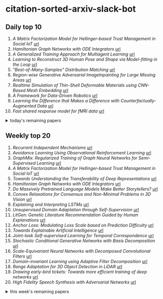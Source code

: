 # citation-sorted-arxiv-slack-bot

## Daily top 10
1. *A Matrix Factorization Model for Hellinger-based Trust Management in Social IoT* [url](http://arxiv.org/abs/1909.12432v1)
2. *Hamiltonian Graph Networks with ODE Integrators* [url](http://arxiv.org/abs/1909.12790v1)
3. *A Generalized Training Approach for Multiagent Learning* [url](http://arxiv.org/abs/1909.12823v1)
4. *Learning to Reconstruct 3D Human Pose and Shape via Model-fitting in the Loop* [url](http://arxiv.org/abs/1909.12828v1)
5. *"Best-of-Many-Samples" Distribution Matching* [url](http://arxiv.org/abs/1909.12598v1)
6. *Region-wise Generative Adversarial ImageInpainting for Large Missing Areas* [url](http://arxiv.org/abs/1909.12507v1)
7. *Realtime Simulation of Thin-Shell Deformable Materials using CNN-Based Mesh Embedding* [url](http://arxiv.org/abs/1909.12354v1)
8. *A Framework for Data-Driven Robotics* [url](http://arxiv.org/abs/1909.12200v1)
9. *Learning the Difference that Makes a Difference with Counterfactually-Augmented Data* [url](http://arxiv.org/abs/1909.12434v1)
10. *Fast shared response model for fMRI data* [url](http://arxiv.org/abs/1909.12537v1)
<details><summary>today's remaining papers</summary>
  <ol start=11>
    <li><i>ASSD: Attentive Single Shot Multibox Detector</i> <a href="http://arxiv.org/abs/1909.12456v1">url</a></li>
    <li><i>DMM-Net: Differentiable Mask-Matching Network for Video Object Segmentation</i> <a href="http://arxiv.org/abs/1909.12471v1">url</a></li>
    <li><i>Maximal adversarial perturbations for obfuscation: Hiding certain attributes while preserving rest</i> <a href="http://arxiv.org/abs/1909.12734v1">url</a></li>
    <li><i>Model Pruning Enables Efficient Federated Learning on Edge Devices</i> <a href="http://arxiv.org/abs/1909.12326v1">url</a></li>
    <li><i>CAQL: Continuous Action Q-Learning</i> <a href="http://arxiv.org/abs/1909.12397v1">url</a></li>
    <li><i>Learnable Tree Filter for Structure-preserving Feature Transform</i> <a href="http://arxiv.org/abs/1909.12513v1">url</a></li>
    <li><i>Learning search spaces for Bayesian optimization: Another view of hyperparameter transfer learning</i> <a href="http://arxiv.org/abs/1909.12552v1">url</a></li>
    <li><i>Global Sparse Momentum SGD for Pruning Very Deep Neural Networks</i> <a href="http://arxiv.org/abs/1909.12778v1">url</a></li>
    <li><i>Can We Trust You? On Calibration of a Probabilistic Object Detector for Autonomous Driving</i> <a href="http://arxiv.org/abs/1909.12358v1">url</a></li>
    <li><i>On a convergence property of a geometrical algorithm for statistical manifolds</i> <a href="http://arxiv.org/abs/1909.12644v1">url</a></li>
    <li><i>Adaptive ROI Generation for Video Object Segmentation Using Reinforcement Learning</i> <a href="http://arxiv.org/abs/1909.12482v1">url</a></li>
    <li><i>Optimizing Nondecomposable Data Dependent Regularizers via Lagrangian Reparameterization offers Significant Performance and Efficiency Gains</i> <a href="http://arxiv.org/abs/1909.12398v1">url</a></li>
    <li><i>MRCNet: Crowd Counting and Density Map Estimation in Aerial and Ground Imagery</i> <a href="http://arxiv.org/abs/1909.12743v1">url</a></li>
    <li><i>Active Learning for Event Detection in Support of Disaster Analysis Applications</i> <a href="http://arxiv.org/abs/1909.12601v1">url</a></li>
    <li><i>Towards Real-Time Multi-Object Tracking</i> <a href="http://arxiv.org/abs/1909.12605v1">url</a></li>
    <li><i>At Stability's Edge: How to Adjust Hyperparameters to Preserve Minima Selection in Asynchronous Training of Neural Networks?</i> <a href="http://arxiv.org/abs/1909.12340v1">url</a></li>
    <li><i>A Quest for Structure: Jointly Learning the Graph Structure and Semi-Supervised Classification</i> <a href="http://arxiv.org/abs/1909.12385v1">url</a></li>
    <li><i>Alleviating Privacy Attacks via Causal Learning</i> <a href="http://arxiv.org/abs/1909.12732v1">url</a></li>
    <li><i>RL-LIM: Reinforcement Learning-based Locally Interpretable Modeling</i> <a href="http://arxiv.org/abs/1909.12367v1">url</a></li>
    <li><i>Margin-Based Generalization Lower Bounds for Boosted Classifiers</i> <a href="http://arxiv.org/abs/1909.12518v1">url</a></li>
    <li><i>The Differentiable Cross-Entropy Method</i> <a href="http://arxiv.org/abs/1909.12830v1">url</a></li>
    <li><i>Identifying through Flows for Recovering Latent Representations</i> <a href="http://arxiv.org/abs/1909.12555v1">url</a></li>
    <li><i>Rethinking Task and Metrics of Instance Segmentation on 3D Point Clouds</i> <a href="http://arxiv.org/abs/1909.12655v1">url</a></li>
    <li><i>RGBD-GAN: Unsupervised 3D Representation Learning From Natural Image Datasets via RGBD Image Synthesis</i> <a href="http://arxiv.org/abs/1909.12573v1">url</a></li>
    <li><i>DBRec: Dual-Bridging Recommendation via Discovering Latent Groups</i> <a href="http://arxiv.org/abs/1909.12301v1">url</a></li>
    <li><i>Biomedical Image Segmentation by Retina-like Sequential Attention Mechanism Using Only A Few Training Images</i> <a href="http://arxiv.org/abs/1909.12612v1">url</a></li>
    <li><i>Leveraging Multimodal Haptic Sensory Data for Robust Cutting</i> <a href="http://arxiv.org/abs/1909.12460v1">url</a></li>
    <li><i>Task-Discriminative Domain Alignment for Unsupervised Domain Adaptation</i> <a href="http://arxiv.org/abs/1909.12366v1">url</a></li>
    <li><i>Compressed Sensing Microscopy with Scanning Line Probes</i> <a href="http://arxiv.org/abs/1909.12342v1">url</a></li>
    <li><i>On the use of BERT for Neural Machine Translation</i> <a href="http://arxiv.org/abs/1909.12744v1">url</a></li>
    <li><i>Overparameterized Neural Networks Can Implement Associative Memory</i> <a href="http://arxiv.org/abs/1909.12362v1">url</a></li>
    <li><i>Graph-Preserving Grid Layout: A Simple Graph Drawing Method for Graph Classification using CNNs</i> <a href="http://arxiv.org/abs/1909.12383v1">url</a></li>
    <li><i>Active Federated Learning</i> <a href="http://arxiv.org/abs/1909.12641v1">url</a></li>
    <li><i>Federated User Representation Learning</i> <a href="http://arxiv.org/abs/1909.12535v1">url</a></li>
    <li><i>Pruning from Scratch</i> <a href="http://arxiv.org/abs/1909.12579v1">url</a></li>
    <li><i>Crowdsourcing via Pairwise Co-occurrences: Identifiability and Algorithms</i> <a href="http://arxiv.org/abs/1909.12325v1">url</a></li>
    <li><i>Clustering Uncertain Data via Representative Possible Worlds with Consistency Learning</i> <a href="http://arxiv.org/abs/1909.12514v1">url</a></li>
    <li><i>Improving Federated Learning Personalization via Model Agnostic Meta Learning</i> <a href="http://arxiv.org/abs/1909.12488v1">url</a></li>
    <li><i>Impact of Low-bitwidth Quantization on the Adversarial Robustness for Embedded Neural Networks</i> <a href="http://arxiv.org/abs/1909.12741v1">url</a></li>
    <li><i>A Constructive Prediction of the Generalization Error Across Scales</i> <a href="http://arxiv.org/abs/1909.12673v1">url</a></li>
    <li><i>Multi-Agent Actor-Critic with Hierarchical Graph Attention Network</i> <a href="http://arxiv.org/abs/1909.12557v1">url</a></li>
    <li><i>Fast Fixed Dimension L2-Subspace Embeddings of Arbitrary Accuracy, With Application to L1 and L2 Tasks</i> <a href="http://arxiv.org/abs/1909.12580v1">url</a></li>
    <li><i>A Hierarchical Approach for Visual Storytelling Using Image Description</i> <a href="http://arxiv.org/abs/1909.12401v1">url</a></li>
    <li><i>A Survey of Machine Learning Applied to Computer Architecture Design</i> <a href="http://arxiv.org/abs/1909.12373v1">url</a></li>
    <li><i>A Radio Signal Modulation Recognition Algorithm Based on Residual Networks and Attention Mechanisms</i> <a href="http://arxiv.org/abs/1909.12472v1">url</a></li>
    <li><i>Hidden Stratification Causes Clinically Meaningful Failures in Machine Learning for Medical Imaging</i> <a href="http://arxiv.org/abs/1909.12475v1">url</a></li>
    <li><i>Total Least Squares Regression in Input Sparsity Time</i> <a href="http://arxiv.org/abs/1909.12441v1">url</a></li>
    <li><i>Point Attention Network for Semantic Segmentation of 3D Point Clouds</i> <a href="http://arxiv.org/abs/1909.12663v1">url</a></li>
    <li><i>Reweighted Proximal Pruning for Large-Scale Language Representation</i> <a href="http://arxiv.org/abs/1909.12486v1">url</a></li>
    <li><i>Invisible Marker: Automatic Annotation for Object Manipulation</i> <a href="http://arxiv.org/abs/1909.12493v1">url</a></li>
    <li><i>Markov Decision Process for Video Generation</i> <a href="http://arxiv.org/abs/1909.12400v1">url</a></li>
    <li><i>Faster width-dependent algorithm for mixed packing and covering LPs</i> <a href="http://arxiv.org/abs/1909.12387v1">url</a></li>
    <li><i>Optimizing Speech Recognition For The Edge</i> <a href="http://arxiv.org/abs/1909.12408v1">url</a></li>
    <li><i>MGP-AttTCN: An Interpretable Machine Learning Model for the Prediction of Sepsis</i> <a href="http://arxiv.org/abs/1909.12637v1">url</a></li>
    <li><i>MDP-based Shallow Parsing in Distantly Supervised QA Systems</i> <a href="http://arxiv.org/abs/1909.12566v1">url</a></li>
    <li><i>Urban Sound Tagging using Convolutional Neural Networks</i> <a href="http://arxiv.org/abs/1909.12699v1">url</a></li>
    <li><i>Stock Market Forecasting Based on Text Mining Technology: A Support Vector Machine Method</i> <a href="http://arxiv.org/abs/1909.12789v1">url</a></li>
    <li><i>Learning to Have an Ear for Face Super-Resolution</i> <a href="http://arxiv.org/abs/1909.12780v1">url</a></li>
    <li><i>Exploring Pose Priors for Human Pose Estimation with Joint Angle Representations</i> <a href="http://arxiv.org/abs/1909.12761v1">url</a></li>
    <li><i>Learning to compute inner consensus -- A noble approach to modeling agreement between Capsules</i> <a href="http://arxiv.org/abs/1909.12737v1">url</a></li>
    <li><i>Improved histogram-based anomaly detector with the extended principal component features</i> <a href="http://arxiv.org/abs/1909.12702v1">url</a></li>
    <li><i>On the Anomalous Generalization of GANs</i> <a href="http://arxiv.org/abs/1909.12638v1">url</a></li>
    <li><i>GA-GAN: CT reconstruction from Biplanar DRRs using GAN with Guided Attention</i> <a href="http://arxiv.org/abs/1909.12525v1">url</a></li>
    <li><i>Learning in Confusion: Batch Active Learning with Noisy Oracle</i> <a href="http://arxiv.org/abs/1909.12473v1">url</a></li>
    <li><i>Interpreting Undesirable Pixels for Image Classification on Black-Box Models</i> <a href="http://arxiv.org/abs/1909.12446v1">url</a></li>
    <li><i>CS Sparse K-means: An Algorithm for Cluster-Specific Feature Selection in High-Dimensional Clustering</i> <a href="http://arxiv.org/abs/1909.12384v1">url</a></li>
    <li><i>An agglomerative hierarchical clustering method by optimizing the average silhouette width</i> <a href="http://arxiv.org/abs/1909.12356v1">url</a></li>
    <li><i>Coin_flipper at eHealth-KD Challenge 2019: Voting LSTMs for Key Phrases and Semantic Relation Identification Applied to Spanish eHealth Texts</i> <a href="http://arxiv.org/abs/1909.12339v1">url</a></li>
    <li><i>Rethinking Text Attribute Transfer: A Lexical Analysis</i> <a href="http://arxiv.org/abs/1909.12335v1">url</a></li>
    <li><i>Read, Attend and Comment: A Deep Architecture for Automatic News Comment Generation</i> <a href="http://arxiv.org/abs/1909.11974v1">url</a></li>
    <li><i>Low-Resource Response Generation with Template Prior</i> <a href="http://arxiv.org/abs/1909.11968v1">url</a></li>
    <li><i>Representation Learning with Ordered Relation Paths for Knowledge Graph Completion</i> <a href="http://arxiv.org/abs/1909.11864v1">url</a></li>
    <li><i>Quantitative analysis of Matthew effect and sparsity problem of recommender systems</i> <a href="http://arxiv.org/abs/1909.12798v1">url</a></li>
  </ol>
</details>

## Weekly top 20
1. *Recurrent Independent Mechanisms* [url](http://arxiv.org/abs/1909.10893v1)
2. *Avoidance Learning Using Observational Reinforcement Learning* [url](http://arxiv.org/abs/1909.11228v1)
3. *GraphMix: Regularized Training of Graph Neural Networks for Semi-Supervised Learning* [url](http://arxiv.org/abs/1909.11715v1)
4. *A Matrix Factorization Model for Hellinger-based Trust Management in Social IoT* [url](http://arxiv.org/abs/1909.12432v1)
5. *Towards Understanding the Transferability of Deep Representations* [url](http://arxiv.org/abs/1909.12031v1)
6. *Hamiltonian Graph Networks with ODE Integrators* [url](http://arxiv.org/abs/1909.12790v1)
7. *Do Massively Pretrained Language Models Make Better Storytellers?* [url](http://arxiv.org/abs/1909.10705v1)
8. *Convex Relaxations for Consensus and Non-Minimal Problems in 3D Vision* [url](http://arxiv.org/abs/1909.12034v1)
9. *Explaining and Interpreting LSTMs* [url](http://arxiv.org/abs/1909.12114v1)
10. *Unsupervised Domain Adaptation through Self-Supervision* [url](http://arxiv.org/abs/1909.11825v1)
11. *LitGen: Genetic Literature Recommendation Guided by Human Explanations* [url](http://arxiv.org/abs/1909.10699v1)
12. *Anchor Loss: Modulating Loss Scale based on Prediction Difficulty* [url](http://arxiv.org/abs/1909.11155v1)
13. *Towards Explainable Artificial Intelligence* [url](http://arxiv.org/abs/1909.12072v1)
14. *Joint-task Self-supervised Learning for Temporal Correspondence* [url](http://arxiv.org/abs/1909.11895v1)
15. *Stochastic Conditional Generative Networks with Basis Decomposition* [url](http://arxiv.org/abs/1909.11286v1)
16. *Scale-Equivariant Neural Networks with Decomposed Convolutional Filters* [url](http://arxiv.org/abs/1909.11193v1)
17. *Domain-invariant Learning using Adaptive Filter Decomposition* [url](http://arxiv.org/abs/1909.11285v1)
18. *Range Adaptation for 3D Object Detection in LiDAR* [url](http://arxiv.org/abs/1909.12249v1)
19. *Drawing early-bird tickets: Towards more efficient training of deep networks* [url](http://arxiv.org/abs/1909.11957v1)
20. *High Fidelity Speech Synthesis with Adversarial Networks* [url](http://arxiv.org/abs/1909.11646v1)
<details><summary>this week's remaining papers</summary>
  <ol start=21>
    <li><i>A Generalized Training Approach for Multiagent Learning</i> <a href="http://arxiv.org/abs/1909.12823v1">url</a></li>
    <li><i>Mathematical Reasoning in Latent Space</i> <a href="http://arxiv.org/abs/1909.11851v1">url</a></li>
    <li><i>Learning to Reconstruct 3D Human Pose and Shape via Model-fitting in the Loop</i> <a href="http://arxiv.org/abs/1909.12828v1">url</a></li>
    <li><i>Interactive Sketch & Fill: Multiclass Sketch-to-Image Translation</i> <a href="http://arxiv.org/abs/1909.11081v1">url</a></li>
    <li><i>Off-Policy Actor-Critic with Shared Experience Replay</i> <a href="http://arxiv.org/abs/1909.11583v1">url</a></li>
    <li><i>Constrained deep neural network architecture search for IoT devices accounting hardware calibration</i> <a href="http://arxiv.org/abs/1909.10818v1">url</a></li>
    <li><i>Locally adaptive activation functions with slope recovery term for deep and physics-informed neural networks</i> <a href="http://arxiv.org/abs/1909.12228v1">url</a></li>
    <li><i>Predicting Landscapes from Environmental Conditions Using Generative Networks</i> <a href="http://arxiv.org/abs/1909.10296v1">url</a></li>
    <li><i>PPINN: Parareal Physics-Informed Neural Network for time-dependent PDEs</i> <a href="http://arxiv.org/abs/1909.10145v1">url</a></li>
    <li><i>How to improve CNN-based 6-DoF camera pose estimation</i> <a href="http://arxiv.org/abs/1909.10312v1">url</a></li>
    <li><i>Where to Look Next: Unsupervised Active Visual Exploration on 360° Input</i> <a href="http://arxiv.org/abs/1909.10304v1">url</a></li>
    <li><i>"Best-of-Many-Samples" Distribution Matching</i> <a href="http://arxiv.org/abs/1909.12598v1">url</a></li>
    <li><i>V-MPO: On-Policy Maximum a Posteriori Policy Optimization for Discrete and Continuous Control</i> <a href="http://arxiv.org/abs/1909.12238v1">url</a></li>
    <li><i>Region-wise Generative Adversarial ImageInpainting for Large Missing Areas</i> <a href="http://arxiv.org/abs/1909.12507v1">url</a></li>
    <li><i>Positive-Unlabeled Compression on the Cloud</i> <a href="http://arxiv.org/abs/1909.09757v1">url</a></li>
    <li><i>Relational Learning for Joint Head and Human Detection</i> <a href="http://arxiv.org/abs/1909.10674v1">url</a></li>
    <li><i>Why Does Hierarchy (Sometimes) Work So Well in Reinforcement Learning?</i> <a href="http://arxiv.org/abs/1909.10618v1">url</a></li>
    <li><i>Learning in the Machine: To Share or Not to Share?</i> <a href="http://arxiv.org/abs/1909.11483v1">url</a></li>
    <li><i>Leveraging Human Guidance for Deep Reinforcement Learning Tasks</i> <a href="http://arxiv.org/abs/1909.09906v1">url</a></li>
    <li><i>Realtime Simulation of Thin-Shell Deformable Materials using CNN-Based Mesh Embedding</i> <a href="http://arxiv.org/abs/1909.12354v1">url</a></li>
    <li><i>Optimal Learning of Joint Alignments with a Faulty Oracle</i> <a href="http://arxiv.org/abs/1909.09912v1">url</a></li>
    <li><i>A Framework for Data-Driven Robotics</i> <a href="http://arxiv.org/abs/1909.12200v1">url</a></li>
    <li><i>Modelling the influence of data structure on learning in neural networks</i> <a href="http://arxiv.org/abs/1909.11500v1">url</a></li>
    <li><i>WiderPerson: A Diverse Dataset for Dense Pedestrian Detection in the Wild</i> <a href="http://arxiv.org/abs/1909.12118v1">url</a></li>
    <li><i>Learning Dense Voxel Embeddings for 3D Neuron Reconstruction</i> <a href="http://arxiv.org/abs/1909.09872v1">url</a></li>
    <li><i>Uncertainty Quantification with Statistical Guarantees in End-to-End Autonomous Driving Control</i> <a href="http://arxiv.org/abs/1909.09884v1">url</a></li>
    <li><i>Learning the Difference that Makes a Difference with Counterfactually-Augmented Data</i> <a href="http://arxiv.org/abs/1909.12434v1">url</a></li>
    <li><i>Fast and Effective Adaptation of Facial Action Unit Detection Deep Model</i> <a href="http://arxiv.org/abs/1909.12158v1">url</a></li>
    <li><i>Large Scale Joint Semantic Re-Localisation and Scene Understanding via Globally Unique Instance Coordinate Regression</i> <a href="http://arxiv.org/abs/1909.10239v1">url</a></li>
    <li><i>Deep learning vessel segmentation and quantification of the foveal avascular zone using commercial and prototype OCT-A platforms</i> <a href="http://arxiv.org/abs/1909.11289v1">url</a></li>
    <li><i>Fast shared response model for fMRI data</i> <a href="http://arxiv.org/abs/1909.12537v1">url</a></li>
    <li><i>ASSD: Attentive Single Shot Multibox Detector</i> <a href="http://arxiv.org/abs/1909.12456v1">url</a></li>
    <li><i>SkyNet: a Hardware-Efficient Method for Object Detection and Tracking on Embedded Systems</i> <a href="http://arxiv.org/abs/1909.09709v1">url</a></li>
    <li><i>DMM-Net: Differentiable Mask-Matching Network for Video Object Segmentation</i> <a href="http://arxiv.org/abs/1909.12471v1">url</a></li>
    <li><i>Learning Energy-based Spatial-Temporal Generative ConvNets for Dynamic Patterns</i> <a href="http://arxiv.org/abs/1909.11975v1">url</a></li>
    <li><i>Scalable Kernel Learning via the Discriminant Information</i> <a href="http://arxiv.org/abs/1909.10432v1">url</a></li>
    <li><i>A Radiomics Approach to Computer-Aided Diagnosis with Cardiac Cine-MRI</i> <a href="http://arxiv.org/abs/1909.11854v1">url</a></li>
    <li><i>FoodAI: Food Image Recognition via Deep Learning for Smart Food Logging</i> <a href="http://arxiv.org/abs/1909.11946v1">url</a></li>
    <li><i>Maximal adversarial perturbations for obfuscation: Hiding certain attributes while preserving rest</i> <a href="http://arxiv.org/abs/1909.12734v1">url</a></li>
    <li><i>Follows Form: Regression from Complete Thoracic Computed Tomography Scans</i> <a href="http://arxiv.org/abs/1909.12047v1">url</a></li>
    <li><i>mlVIRNET: Multilevel Variational Image Registration Network</i> <a href="http://arxiv.org/abs/1909.10084v1">url</a></li>
    <li><i>"Good Robot!": Efficient Reinforcement Learning for Multi-Step Visual Tasks via Reward Shaping</i> <a href="http://arxiv.org/abs/1909.11730v1">url</a></li>
    <li><i>Model Pruning Enables Efficient Federated Learning on Edge Devices</i> <a href="http://arxiv.org/abs/1909.12326v1">url</a></li>
    <li><i>Particle Smoothing Variational Objectives</i> <a href="http://arxiv.org/abs/1909.09734v1">url</a></li>
    <li><i>Modular Deep Reinforcement Learning with Temporal Logic Specifications</i> <a href="http://arxiv.org/abs/1909.11591v1">url</a></li>
    <li><i>Hierarchical Point-Edge Interaction Network for Point Cloud Semantic Segmentation</i> <a href="http://arxiv.org/abs/1909.10469v1">url</a></li>
    <li><i>Exascale Deep Learning to Accelerate Cancer Research</i> <a href="http://arxiv.org/abs/1909.12291v1">url</a></li>
    <li><i>PaRe: A Paper-Reviewer Matching Approach Using a Common Topic Space</i> <a href="http://arxiv.org/abs/1909.11258v1">url</a></li>
    <li><i>Harnessing Structures for Value-Based Planning and Reinforcement Learning</i> <a href="http://arxiv.org/abs/1909.12255v1">url</a></li>
    <li><i>When to Intervene: Detecting Abnormal Mood using Everyday Smartphone Conversations</i> <a href="http://arxiv.org/abs/1909.11248v1">url</a></li>
    <li><i>Rescan: Inductive Instance Segmentation for Indoor RGBD Scans</i> <a href="http://arxiv.org/abs/1909.11268v1">url</a></li>
    <li><i>bamlss: A Lego Toolbox for Flexible Bayesian Regression (and Beyond)</i> <a href="http://arxiv.org/abs/1909.11784v1">url</a></li>
    <li><i>Augmenting Genetic Algorithms with Deep Neural Networks for Exploring the Chemical Space</i> <a href="http://arxiv.org/abs/1909.11655v1">url</a></li>
    <li><i>IntersectGAN: Learning Domain Intersection for Generating Images with Multiple Attributes</i> <a href="http://arxiv.org/abs/1909.09767v1">url</a></li>
    <li><i>Attention Forcing for Sequence-to-sequence Model Training</i> <a href="http://arxiv.org/abs/1909.12289v1">url</a></li>
    <li><i>A Theory of Uncertainty Variables for State Estimation and Inference</i> <a href="http://arxiv.org/abs/1909.10673v1">url</a></li>
    <li><i>Multi-grained Attention Networks for Single Image Super-Resolution</i> <a href="http://arxiv.org/abs/1909.11937v1">url</a></li>
    <li><i>CAQL: Continuous Action Q-Learning</i> <a href="http://arxiv.org/abs/1909.12397v1">url</a></li>
    <li><i>Intelligent image synthesis to attack a segmentation CNN using adversarial learning</i> <a href="http://arxiv.org/abs/1909.11167v1">url</a></li>
    <li><i>Integrating independent and centralized multi-agent reinforcement learning for traffic signal network optimization</i> <a href="http://arxiv.org/abs/1909.10651v1">url</a></li>
    <li><i>A Self-consistent-field Iteration for Orthogonal Canonical Correlation Analysis</i> <a href="http://arxiv.org/abs/1909.11527v1">url</a></li>
    <li><i>Improving Generative Visual Dialog by Answering Diverse Questions</i> <a href="http://arxiv.org/abs/1909.10470v1">url</a></li>
    <li><i>Predicting AC Optimal Power Flows: Combining Deep Learning and Lagrangian Dual Methods</i> <a href="http://arxiv.org/abs/1909.10461v1">url</a></li>
    <li><i>Validation of image-guided cochlear implant programming techniques</i> <a href="http://arxiv.org/abs/1909.10137v1">url</a></li>
    <li><i>Scheduled Differentiable Architecture Search for Visual Recognition</i> <a href="http://arxiv.org/abs/1909.10236v1">url</a></li>
    <li><i>Learnable Tree Filter for Structure-preserving Feature Transform</i> <a href="http://arxiv.org/abs/1909.12513v1">url</a></li>
    <li><i>Structured Binary Neural Networks for Image Recognition</i> <a href="http://arxiv.org/abs/1909.09934v1">url</a></li>
    <li><i>Deep Learning-based Polar Code Design</i> <a href="http://arxiv.org/abs/1909.12035v1">url</a></li>
    <li><i>Power Allocation in Cache-Aided NOMA Systems: Optimization and Deep Reinforcement Learning Approaches</i> <a href="http://arxiv.org/abs/1909.11074v1">url</a></li>
    <li><i>Accident Risk Prediction based on Heterogeneous Sparse Data: New Dataset and Insights</i> <a href="http://arxiv.org/abs/1909.09638v1">url</a></li>
    <li><i>Multiagent Evaluation under Incomplete Information</i> <a href="http://arxiv.org/abs/1909.09849v1">url</a></li>
    <li><i>Explicitly disentangling image content from translation and rotation with spatial-VAE</i> <a href="http://arxiv.org/abs/1909.11663v1">url</a></li>
    <li><i>Testing for Association in Multi-View Network Data</i> <a href="http://arxiv.org/abs/1909.11640v1">url</a></li>
    <li><i>Learning Propagation for Arbitrarily-structured Data</i> <a href="http://arxiv.org/abs/1909.11237v1">url</a></li>
    <li><i>Deep Dynamics Models for Learning Dexterous Manipulation</i> <a href="http://arxiv.org/abs/1909.11652v1">url</a></li>
    <li><i>The Implicit Bias of Depth: How Incremental Learning Drives Generalization</i> <a href="http://arxiv.org/abs/1909.12051v1">url</a></li>
    <li><i>Model Imitation for Model-Based Reinforcement Learning</i> <a href="http://arxiv.org/abs/1909.11821v1">url</a></li>
    <li><i>ROBEL: Robotics Benchmarks for Learning with Low-Cost Robots</i> <a href="http://arxiv.org/abs/1909.11639v1">url</a></li>
    <li><i>Learning search spaces for Bayesian optimization: Another view of hyperparameter transfer learning</i> <a href="http://arxiv.org/abs/1909.12552v1">url</a></li>
    <li><i>Sparse Group Lasso: Optimal Sample Complexity, Convergence Rate, and Statistical Inference</i> <a href="http://arxiv.org/abs/1909.09851v1">url</a></li>
    <li><i>Deep Universal Graph Embedding Neural Network</i> <a href="http://arxiv.org/abs/1909.10086v1">url</a></li>
    <li><i>Lightweight Image Super-Resolution with Information Multi-distillation Network</i> <a href="http://arxiv.org/abs/1909.11856v1">url</a></li>
    <li><i>GECOR: An End-to-End Generative Ellipsis and Co-reference Resolution Model for Task-Oriented Dialogue</i> <a href="http://arxiv.org/abs/1909.12086v1">url</a></li>
    <li><i>Object-Contextual Representations for Semantic Segmentation</i> <a href="http://arxiv.org/abs/1909.11065v1">url</a></li>
    <li><i>ASNI: Adaptive Structured Noise Injection for shallow and deep neural networks</i> <a href="http://arxiv.org/abs/1909.09819v1">url</a></li>
    <li><i>The Dynamical Gaussian Process Latent Variable Model in the Longitudinal Scenario</i> <a href="http://arxiv.org/abs/1909.11630v1">url</a></li>
    <li><i>Improving SAT Solver Heuristics with Graph Networks and Reinforcement Learning</i> <a href="http://arxiv.org/abs/1909.11830v1">url</a></li>
    <li><i>Set Functions for Time Series</i> <a href="http://arxiv.org/abs/1909.12064v1">url</a></li>
    <li><i>Structured Graph Learning Via Laplacian Spectral Constraints</i> <a href="http://arxiv.org/abs/1909.11594v1">url</a></li>
    <li><i>COPHY: Counterfactual Learning of Physical Dynamics</i> <a href="http://arxiv.org/abs/1909.12000v1">url</a></li>
    <li><i>Learning with Long-term Remembering: Following the Lead of Mixed Stochastic Gradient</i> <a href="http://arxiv.org/abs/1909.11763v1">url</a></li>
    <li><i>Learning to Seek: Autonomous Source Seeking with Deep Reinforcement Learning Onboard a Nano Drone Microcontroller</i> <a href="http://arxiv.org/abs/1909.11236v1">url</a></li>
    <li><i>Sign-OPT: A Query-Efficient Hard-label Adversarial Attack</i> <a href="http://arxiv.org/abs/1909.10773v1">url</a></li>
    <li><i>PST900: RGB-Thermal Calibration, Dataset and Segmentation Network</i> <a href="http://arxiv.org/abs/1909.10980v1">url</a></li>
    <li><i>Pre-training as Batch Meta Reinforcement Learning with tiMe</i> <a href="http://arxiv.org/abs/1909.11373v1">url</a></li>
    <li><i>Subjective and Objective De-raining Quality Assessment Towards Authentic Rain Image</i> <a href="http://arxiv.org/abs/1909.11983v1">url</a></li>
    <li><i>Class Activation Map generation by Multiple Level Class Grouping and Orthogonal Constraint</i> <a href="http://arxiv.org/abs/1909.09839v1">url</a></li>
    <li><i>Acceptable Planning: Influencing Individual Behavior to Reduce Transportation Energy Expenditure of a City</i> <a href="http://arxiv.org/abs/1909.10614v1">url</a></li>
    <li><i>CDOT: Continuous Domain Adaptation using Optimal Transport</i> <a href="http://arxiv.org/abs/1909.11448v1">url</a></li>
    <li><i>Conditional Transferring Features: Scaling GANs to Thousands of Classes with 30% Less High-quality Data for Training</i> <a href="http://arxiv.org/abs/1909.11308v1">url</a></li>
    <li><i>CAT: Compression-Aware Training for bandwidth reduction</i> <a href="http://arxiv.org/abs/1909.11481v1">url</a></li>
    <li><i>Dual Adaptive Pyramid Network for Cross-Stain Histopathology Image Segmentation</i> <a href="http://arxiv.org/abs/1909.11524v1">url</a></li>
    <li><i>A Decision-Based Dynamic Ensemble Selection Method for Concept Drift</i> <a href="http://arxiv.org/abs/1909.12185v1">url</a></li>
    <li><i>Towards hardware acceleration for parton densities estimation</i> <a href="http://arxiv.org/abs/1909.10547v1">url</a></li>
    <li><i>Understanding and Robustifying Differentiable Architecture Search</i> <a href="http://arxiv.org/abs/1909.09656v1">url</a></li>
    <li><i>In-field grape berries counting for yield estimation using dilated CNNs</i> <a href="http://arxiv.org/abs/1909.12083v1">url</a></li>
    <li><i>Deep Learning for Deepfakes Creation and Detection</i> <a href="http://arxiv.org/abs/1909.11573v1">url</a></li>
    <li><i>Pretraining boosts out-of-domain robustness for pose estimation</i> <a href="http://arxiv.org/abs/1909.11229v1">url</a></li>
    <li><i>On the Importance of Delexicalization for Fact Verification</i> <a href="http://arxiv.org/abs/1909.09868v1">url</a></li>
    <li><i>Sign Language Recognition Analysis using Multimodal Data</i> <a href="http://arxiv.org/abs/1909.11232v1">url</a></li>
    <li><i>Mixed Dimension Embeddings with Application to Memory-Efficient Recommendation Systems</i> <a href="http://arxiv.org/abs/1909.11810v1">url</a></li>
    <li><i>Deep Model Transferability from Attribution Maps</i> <a href="http://arxiv.org/abs/1909.11902v1">url</a></li>
    <li><i>Exascale Deep Learning for Scientific Inverse Problems</i> <a href="http://arxiv.org/abs/1909.11150v1">url</a></li>
    <li><i>Community Detection and Improved Detectability in Multiplex Networks</i> <a href="http://arxiv.org/abs/1909.10477v1">url</a></li>
    <li><i>Semi-supervised estimation of event temporal length for cell event detection</i> <a href="http://arxiv.org/abs/1909.09946v1">url</a></li>
    <li><i>Verified Uncertainty Calibration</i> <a href="http://arxiv.org/abs/1909.10155v1">url</a></li>
    <li><i>A Novel Smoothed Loss and Penalty Function for Noncrossing Composite Quantile Estimation via Deep Neural Networks</i> <a href="http://arxiv.org/abs/1909.12122v1">url</a></li>
    <li><i>Human Synthesis and Scene Compositing</i> <a href="http://arxiv.org/abs/1909.10307v1">url</a></li>
    <li><i>Synthetic Data for Deep Learning</i> <a href="http://arxiv.org/abs/1909.11512v1">url</a></li>
    <li><i>Volume Preserving Image Segmentation with Entropic Regularization Optimal Transport and Its Applications in Deep Learning</i> <a href="http://arxiv.org/abs/1909.09931v1">url</a></li>
    <li><i>COPYCAT: Practical Adversarial Attacks on Visualization-Based Malware Detection</i> <a href="http://arxiv.org/abs/1909.09735v1">url</a></li>
    <li><i>Information Scrambling in Quantum Neural Networks</i> <a href="http://arxiv.org/abs/1909.11887v1">url</a></li>
    <li><i>Dual-Stream Pyramid Registration Network</i> <a href="http://arxiv.org/abs/1909.11966v1">url</a></li>
    <li><i>FreeLB: Enhanced Adversarial Training for Language Understanding</i> <a href="http://arxiv.org/abs/1909.11764v1">url</a></li>
    <li><i>Global Sparse Momentum SGD for Pruning Very Deep Neural Networks</i> <a href="http://arxiv.org/abs/1909.12778v1">url</a></li>
    <li><i>A Theoretical Analysis of the Number of Shots in Few-Shot Learning</i> <a href="http://arxiv.org/abs/1909.11722v1">url</a></li>
    <li><i>Semi-supervised classification on graphs using explicit diffusion dynamics</i> <a href="http://arxiv.org/abs/1909.11117v1">url</a></li>
    <li><i>Understanding and Improving One-shot Neural Architecture Optimization</i> <a href="http://arxiv.org/abs/1909.10815v1">url</a></li>
    <li><i>Reducing Transformer Depth on Demand with Structured Dropout</i> <a href="http://arxiv.org/abs/1909.11556v1">url</a></li>
    <li><i>dAUTOMAP: decomposing AUTOMAP to achieve scalability and enhance performance</i> <a href="http://arxiv.org/abs/1909.10995v1">url</a></li>
    <li><i>Can We Trust You? On Calibration of a Probabilistic Object Detector for Autonomous Driving</i> <a href="http://arxiv.org/abs/1909.12358v1">url</a></li>
    <li><i>Gap Aware Mitigation of Gradient Staleness</i> <a href="http://arxiv.org/abs/1909.10802v1">url</a></li>
    <li><i>Optimal Transport, CycleGAN, and Penalized LS for Unsupervised Learning in Inverse Problems</i> <a href="http://arxiv.org/abs/1909.12116v1">url</a></li>
    <li><i>StacNAS: Towards stable and consistent optimization for differentiable Neural Architecture Search</i> <a href="http://arxiv.org/abs/1909.11926v1">url</a></li>
    <li><i>Relationship Explainable Multi-objective Reinforcement Learning with Semantic Explainability Generation</i> <a href="http://arxiv.org/abs/1909.12268v1">url</a></li>
    <li><i>On a convergence property of a geometrical algorithm for statistical manifolds</i> <a href="http://arxiv.org/abs/1909.12644v1">url</a></li>
    <li><i>Adaptive ROI Generation for Video Object Segmentation Using Reinforcement Learning</i> <a href="http://arxiv.org/abs/1909.12482v1">url</a></li>
    <li><i>Watch, Listen and Tell: Multi-modal Weakly Supervised Dense Event Captioning</i> <a href="http://arxiv.org/abs/1909.09944v1">url</a></li>
    <li><i>LAVAE: Disentangling Location and Appearance</i> <a href="http://arxiv.org/abs/1909.11813v1">url</a></li>
    <li><i>Analyzing Recurrent Neural Network by Probabilistic Abstraction</i> <a href="http://arxiv.org/abs/1909.10023v1">url</a></li>
    <li><i>Constrained Attractor Selection Using Deep Reinforcement Learning</i> <a href="http://arxiv.org/abs/1909.10500v1">url</a></li>
    <li><i>RAUNet: Residual Attention U-Net for Semantic Segmentation of Cataract Surgical Instruments</i> <a href="http://arxiv.org/abs/1909.10360v1">url</a></li>
    <li><i>Automatic Posture and Movement Tracking of Infants with Wearable Movement Sensors</i> <a href="http://arxiv.org/abs/1909.09823v1">url</a></li>
    <li><i>Function Preserving Projection for Scalable Exploration of High-Dimensional Data</i> <a href="http://arxiv.org/abs/1909.11804v1">url</a></li>
    <li><i>Optimizing Nondecomposable Data Dependent Regularizers via Lagrangian Reparameterization offers Significant Performance and Efficiency Gains</i> <a href="http://arxiv.org/abs/1909.12398v1">url</a></li>
    <li><i>Revisit Knowledge Distillation: a Teacher-free Framework</i> <a href="http://arxiv.org/abs/1909.11723v1">url</a></li>
    <li><i>Portuguese Named Entity Recognition using BERT-CRF</i> <a href="http://arxiv.org/abs/1909.10649v1">url</a></li>
    <li><i>Balancing Specialization, Generalization, and Compression for Detection and Tracking</i> <a href="http://arxiv.org/abs/1909.11348v1">url</a></li>
    <li><i>To What Extent Does Downsampling, Compression, and Data Scarcity Impact Renal Image Analysis?</i> <a href="http://arxiv.org/abs/1909.09945v1">url</a></li>
    <li><i>Data-driven approximation of the Koopman generator: Model reduction, system identification, and control</i> <a href="http://arxiv.org/abs/1909.10638v1">url</a></li>
    <li><i>A Multi-Strategy Approach to Overcoming Bias in Community Detection Evaluation</i> <a href="http://arxiv.org/abs/1909.09903v1">url</a></li>
    <li><i>Loaded DiCE: Trading off Bias and Variance in Any-Order Score Function Estimators for Reinforcement Learning</i> <a href="http://arxiv.org/abs/1909.10549v1">url</a></li>
    <li><i>Model-Based and Data-Driven Strategies in Medical Image Computing</i> <a href="http://arxiv.org/abs/1909.10391v1">url</a></li>
    <li><i>Deep-learning-based Breast CT for Radiation Dose Reduction</i> <a href="http://arxiv.org/abs/1909.11721v1">url</a></li>
    <li><i>Variational Conditional GAN for Fine-grained Controllable Image Generation</i> <a href="http://arxiv.org/abs/1909.09979v1">url</a></li>
    <li><i>Implicit Semantic Data Augmentation for Deep Networks</i> <a href="http://arxiv.org/abs/1909.12220v1">url</a></li>
    <li><i>DCTD: Deep Conditional Target Densities for Accurate Regression</i> <a href="http://arxiv.org/abs/1909.12297v1">url</a></li>
    <li><i>Unified Vision-Language Pre-Training for Image Captioning and VQA</i> <a href="http://arxiv.org/abs/1909.11059v1">url</a></li>
    <li><i>Two Time-scale Off-Policy TD Learning: Non-asymptotic Analysis over Markovian Samples</i> <a href="http://arxiv.org/abs/1909.11907v1">url</a></li>
    <li><i>Knowledge-Enriched Transformer for Emotion Detection in Textual Conversations</i> <a href="http://arxiv.org/abs/1909.10681v1">url</a></li>
    <li><i>Learning an Adaptive Learning Rate Schedule</i> <a href="http://arxiv.org/abs/1909.09712v1">url</a></li>
    <li><i>A Predictive On-Demand Placement of UAV Base Stations Using Echo State Network</i> <a href="http://arxiv.org/abs/1909.11598v1">url</a></li>
    <li><i>Smooth Extrapolation of Unknown Anatomy via Statistical Shape Models</i> <a href="http://arxiv.org/abs/1909.10153v1">url</a></li>
    <li><i>MRCNet: Crowd Counting and Density Map Estimation in Aerial and Ground Imagery</i> <a href="http://arxiv.org/abs/1909.12743v1">url</a></li>
    <li><i>EEG-Based Driver Drowsiness Estimation Using Feature Weighted Episodic Training</i> <a href="http://arxiv.org/abs/1909.11456v1">url</a></li>
    <li><i>Learning Dense Representations for Entity Retrieval</i> <a href="http://arxiv.org/abs/1909.10506v1">url</a></li>
    <li><i>Manifold Forests: Closing the Gap on Neural Networks</i> <a href="http://arxiv.org/abs/1909.11799v1">url</a></li>
    <li><i>Deep Reinforcement Learning with Modulated Hebbian plus Q Network Architecture</i> <a href="http://arxiv.org/abs/1909.09902v1">url</a></li>
    <li><i>Convolutional Neural Networks with Dynamic Regularization</i> <a href="http://arxiv.org/abs/1909.11862v1">url</a></li>
    <li><i>Accept Synthetic Objects as Real: End-to-End Training of Attentive Deep Visuomotor Policies for Manipulation in Clutter</i> <a href="http://arxiv.org/abs/1909.11128v1">url</a></li>
    <li><i>Galaxy Image Simulation Using Progressive GANs</i> <a href="http://arxiv.org/abs/1909.12160v1">url</a></li>
    <li><i>Deep Message Passing on Sets</i> <a href="http://arxiv.org/abs/1909.09877v1">url</a></li>
    <li><i>Active Learning for Event Detection in Support of Disaster Analysis Applications</i> <a href="http://arxiv.org/abs/1909.12601v1">url</a></li>
    <li><i>Multichannel Speech Enhancement by Raw Waveform-mapping using Fully Convolutional Networks</i> <a href="http://arxiv.org/abs/1909.11909v1">url</a></li>
    <li><i>Machine Learning Pipelines with Modern Big DataTools for High Energy Physics</i> <a href="http://arxiv.org/abs/1909.10389v1">url</a></li>
    <li><i>On Understanding Knowledge Graph Representation</i> <a href="http://arxiv.org/abs/1909.11611v1">url</a></li>
    <li><i>Field typing for improved recognition on heterogeneous handwritten forms</i> <a href="http://arxiv.org/abs/1909.10120v1">url</a></li>
    <li><i>Towards Real-Time Multi-Object Tracking</i> <a href="http://arxiv.org/abs/1909.12605v1">url</a></li>
    <li><i>Conservative set valued fields, automatic differentiation, stochastic gradient method and deep learning</i> <a href="http://arxiv.org/abs/1909.10300v1">url</a></li>
    <li><i>Learning Pixel Representations for Generic Segmentation</i> <a href="http://arxiv.org/abs/1909.11735v1">url</a></li>
    <li><i>Modeling Electromagnetic Navigation Systems for Medical Applications using Random Forests and Artificial Neural Networks</i> <a href="http://arxiv.org/abs/1909.12028v1">url</a></li>
    <li><i>Attention-based Deep Tropical Cyclone Rapid Intensification Prediction</i> <a href="http://arxiv.org/abs/1909.11616v1">url</a></li>
    <li><i>Resolving Marker Pose Ambiguity by Robust Rotation Averaging with Clique Constraints</i> <a href="http://arxiv.org/abs/1909.11888v1">url</a></li>
    <li><i>Scale MLPerf-0.6 models on Google TPU-v3 Pods</i> <a href="http://arxiv.org/abs/1909.09756v1">url</a></li>
    <li><i>HaarPooling: Graph Pooling with Compressive Haar Basis</i> <a href="http://arxiv.org/abs/1909.11580v1">url</a></li>
    <li><i>An Investigation of Quantum Deep Clustering Framework with Quantum Deep SVM & Convolutional Neural Network Feature Extractor</i> <a href="http://arxiv.org/abs/1909.09852v1">url</a></li>
    <li><i>Towards neural networks that provably know when they don't know</i> <a href="http://arxiv.org/abs/1909.12180v1">url</a></li>
    <li><i>Liquid Warping GAN: A Unified Framework for Human Motion Imitation, Appearance Transfer and Novel View Synthesis</i> <a href="http://arxiv.org/abs/1909.12224v1">url</a></li>
    <li><i>Churn Prediction with Sequential Data and Deep Neural Networks. A Comparative Analysis</i> <a href="http://arxiv.org/abs/1909.11114v1">url</a></li>
    <li><i>Go Wider: An Efficient Neural Network for Point Cloud Analysis via Group Convolutions</i> <a href="http://arxiv.org/abs/1909.10431v1">url</a></li>
    <li><i>At Stability's Edge: How to Adjust Hyperparameters to Preserve Minima Selection in Asynchronous Training of Neural Networks?</i> <a href="http://arxiv.org/abs/1909.12340v1">url</a></li>
    <li><i>Object Segmentation using Pixel-wise Adversarial Loss</i> <a href="http://arxiv.org/abs/1909.10341v1">url</a></li>
    <li><i>Explainable High-order Visual Question Reasoning: A New Benchmark and Knowledge-routed Network</i> <a href="http://arxiv.org/abs/1909.10128v1">url</a></li>
    <li><i>A Quest for Structure: Jointly Learning the Graph Structure and Semi-Supervised Classification</i> <a href="http://arxiv.org/abs/1909.12385v1">url</a></li>
    <li><i>PairNorm: Tackling Oversmoothing in GNNs</i> <a href="http://arxiv.org/abs/1909.12223v1">url</a></li>
    <li><i>FEED: Feature-level Ensemble for Knowledge Distillation</i> <a href="http://arxiv.org/abs/1909.10754v1">url</a></li>
    <li><i>Online Hierarchical Clustering Approximations</i> <a href="http://arxiv.org/abs/1909.09667v1">url</a></li>
    <li><i>Guided Attention Network for Object Detection and Counting on Drones</i> <a href="http://arxiv.org/abs/1909.11307v1">url</a></li>
    <li><i>Adversarial Learning of General Transformations for Data Augmentation</i> <a href="http://arxiv.org/abs/1909.09801v1">url</a></li>
    <li><i>Adapting Language Models for Non-Parallel Author-Stylized Rewriting</i> <a href="http://arxiv.org/abs/1909.09962v1">url</a></li>
    <li><i>RADE: Resource-Efficient Supervised Anomaly Detection Using Decision Tree-Based Ensemble Methods</i> <a href="http://arxiv.org/abs/1909.11877v1">url</a></li>
    <li><i>Alleviating Privacy Attacks via Causal Learning</i> <a href="http://arxiv.org/abs/1909.12732v1">url</a></li>
    <li><i>RL-LIM: Reinforcement Learning-based Locally Interpretable Modeling</i> <a href="http://arxiv.org/abs/1909.12367v1">url</a></li>
    <li><i>Data Valuation using Reinforcement Learning</i> <a href="http://arxiv.org/abs/1909.11671v1">url</a></li>
    <li><i>IR-Net: Forward and Backward Information Retention for Highly Accurate Binary Neural Networks</i> <a href="http://arxiv.org/abs/1909.10788v1">url</a></li>
    <li><i>Margin-Based Generalization Lower Bounds for Boosted Classifiers</i> <a href="http://arxiv.org/abs/1909.12518v1">url</a></li>
    <li><i>Machine Learning Optimization Algorithms & Portfolio Allocation</i> <a href="http://arxiv.org/abs/1909.10233v1">url</a></li>
    <li><i>Residual Reactive Navigation: Combining Classical and Learned Navigation Strategies For Deployment in Unknown Environments</i> <a href="http://arxiv.org/abs/1909.10972v1">url</a></li>
    <li><i>Deep Convolutions for In-Depth Automated Rock Typing</i> <a href="http://arxiv.org/abs/1909.10227v1">url</a></li>
    <li><i>Adversarial Variational Domain Adaptation</i> <a href="http://arxiv.org/abs/1909.11651v1">url</a></li>
    <li><i>Automatic Mouse Embryo Brain Ventricle & Body Segmentation and Mutant Classification From Ultrasound Data Using Deep Learning</i> <a href="http://arxiv.org/abs/1909.10555v1">url</a></li>
    <li><i>Reservoir Topology in Deep Echo State Networks</i> <a href="http://arxiv.org/abs/1909.11022v1">url</a></li>
    <li><i>Pelvis Surface Estimation From Partial CT for Computer-Aided Pelvic Osteotomies</i> <a href="http://arxiv.org/abs/1909.10452v1">url</a></li>
    <li><i>Understanding Semantics from Speech Through Pre-training</i> <a href="http://arxiv.org/abs/1909.10924v1">url</a></li>
    <li><i>Support Vector Machines on Noisy Intermediate Scale Quantum Computers</i> <a href="http://arxiv.org/abs/1909.11988v1">url</a></li>
    <li><i>MONET: Debiasing Graph Embeddings via the Metadata-Orthogonal Training Unit</i> <a href="http://arxiv.org/abs/1909.11793v1">url</a></li>
    <li><i>Reduced network extremal ensemble learning (RenEEL) scheme for community detection in complex networks</i> <a href="http://arxiv.org/abs/1909.10491v1">url</a></li>
    <li><i>Dynamically Pruned Message Passing Networks for Large-Scale Knowledge Graph Reasoning</i> <a href="http://arxiv.org/abs/1909.11334v1">url</a></li>
    <li><i>Attention Convolutional Binary Neural Tree for Fine-Grained Visual Categorization</i> <a href="http://arxiv.org/abs/1909.11378v1">url</a></li>
    <li><i>The Good, the Bad and the Ugly: Evaluating Convolutional Neural Networks for Prohibited Item Detection Using Real and Synthetically Composited X-ray Imagery</i> <a href="http://arxiv.org/abs/1909.11508v1">url</a></li>
    <li><i>PDE-Inspired Algorithms for Semi-Supervised Learning on Point Clouds</i> <a href="http://arxiv.org/abs/1909.10221v1">url</a></li>
    <li><i>Techniques and Applications for Crawling, Ingesting and Analyzing Blockchain Data</i> <a href="http://arxiv.org/abs/1909.09925v1">url</a></li>
    <li><i>Multi-Person 3D Human Pose Estimation from Monocular Images</i> <a href="http://arxiv.org/abs/1909.10854v1">url</a></li>
    <li><i>A Generative Model for Molecular Distance Geometry</i> <a href="http://arxiv.org/abs/1909.11459v1">url</a></li>
    <li><i>Robot Navigation in Crowds by Graph Convolutional Networks with Attention Learned from Human Gaze</i> <a href="http://arxiv.org/abs/1909.10400v1">url</a></li>
    <li><i>Deep learning approach to control of prosthetic hands with electromyography signals</i> <a href="http://arxiv.org/abs/1909.09910v1">url</a></li>
    <li><i>Classification of Histopathological Biopsy Images Using Ensemble of Deep Learning Networks</i> <a href="http://arxiv.org/abs/1909.11870v1">url</a></li>
    <li><i>A Hybrid Deep Learning Architecture for Leukemic B-lymphoblast Classification</i> <a href="http://arxiv.org/abs/1909.11866v1">url</a></li>
    <li><i>Breast Cancer Diagnosis with Transfer Learning and Global Pooling</i> <a href="http://arxiv.org/abs/1909.11839v1">url</a></li>
    <li><i>Do Compressed Representations Generalize Better?</i> <a href="http://arxiv.org/abs/1909.09706v1">url</a></li>
    <li><i>A closer look at domain shift for deep learning in histopathology</i> <a href="http://arxiv.org/abs/1909.11575v1">url</a></li>
    <li><i>The Differentiable Cross-Entropy Method</i> <a href="http://arxiv.org/abs/1909.12830v1">url</a></li>
    <li><i>Attention Interpretability Across NLP Tasks</i> <a href="http://arxiv.org/abs/1909.11218v1">url</a></li>
    <li><i>Cross-Dataset Person Re-Identification via Unsupervised Pose Disentanglement and Adaptation</i> <a href="http://arxiv.org/abs/1909.09675v1">url</a></li>
    <li><i>ExpertoCoder: Capturing Divergent Brain Regions Using Mixture of Regression Experts</i> <a href="http://arxiv.org/abs/1909.12299v1">url</a></li>
    <li><i>Inducing Hypernym Relationships Based On Order Theory</i> <a href="http://arxiv.org/abs/1909.10572v1">url</a></li>
    <li><i>Software Engineering Meets Deep Learning: A Literature Review</i> <a href="http://arxiv.org/abs/1909.11436v1">url</a></li>
    <li><i>mustGAN: Multi-Stream Generative Adversarial Networks for MR Image Synthesis</i> <a href="http://arxiv.org/abs/1909.11504v1">url</a></li>
    <li><i>Identifying through Flows for Recovering Latent Representations</i> <a href="http://arxiv.org/abs/1909.12555v1">url</a></li>
    <li><i>Rethinking Task and Metrics of Instance Segmentation on 3D Point Clouds</i> <a href="http://arxiv.org/abs/1909.12655v1">url</a></li>
    <li><i>Exploring Graph Neural Networks for Stock Market Predictions with Rolling Window Analysis</i> <a href="http://arxiv.org/abs/1909.10660v1">url</a></li>
    <li><i>RGBD-GAN: Unsupervised 3D Representation Learning From Natural Image Datasets via RGBD Image Synthesis</i> <a href="http://arxiv.org/abs/1909.12573v1">url</a></li>
    <li><i>UNITER: Learning UNiversal Image-TExt Representations</i> <a href="http://arxiv.org/abs/1909.11740v1">url</a></li>
    <li><i>Exact confidence interval for generalized Flajolet-Martin algorithms</i> <a href="http://arxiv.org/abs/1909.11564v1">url</a></li>
    <li><i>DBRec: Dual-Bridging Recommendation via Discovering Latent Groups</i> <a href="http://arxiv.org/abs/1909.12301v1">url</a></li>
    <li><i>WiCV 2019: The Sixth Women In Computer Vision Workshop</i> <a href="http://arxiv.org/abs/1909.10225v1">url</a></li>
    <li><i>Robust Semi-Direct Monocular Visual Odometry Using Edge and Illumination-Robust Cost</i> <a href="http://arxiv.org/abs/1909.11362v1">url</a></li>
    <li><i>DisCo: Physics-Based Unsupervised Discovery of Coherent Structures in Spatiotemporal Systems</i> <a href="http://arxiv.org/abs/1909.11822v1">url</a></li>
    <li><i>Deep Learning for RF Signal Classification in Unknown and Dynamic Spectrum Environments</i> <a href="http://arxiv.org/abs/1909.11800v1">url</a></li>
    <li><i>Probabilistic Forecasting using Deep Generative Models</i> <a href="http://arxiv.org/abs/1909.11865v1">url</a></li>
    <li><i>Multi-scale fully convolutional neural networks for histopathology image segmentation: from nuclear aberrations to the global tissue architecture</i> <a href="http://arxiv.org/abs/1909.10726v1">url</a></li>
    <li><i>Shadow Transfer: Single Image Relighting For Urban Road Scenes</i> <a href="http://arxiv.org/abs/1909.10363v1">url</a></li>
    <li><i>Accurate and Compact Convolutional Neural Networks with Trained Binarization</i> <a href="http://arxiv.org/abs/1909.11366v1">url</a></li>
    <li><i>Biomedical Image Segmentation by Retina-like Sequential Attention Mechanism Using Only A Few Training Images</i> <a href="http://arxiv.org/abs/1909.12612v1">url</a></li>
    <li><i>GradVis: Visualization and Second Order Analysis of Optimization Surfaces during the Training of Deep Neural Networks</i> <a href="http://arxiv.org/abs/1909.12108v1">url</a></li>
    <li><i>Overlapping Community Detection with Graph Neural Networks</i> <a href="http://arxiv.org/abs/1909.12201v1">url</a></li>
    <li><i>Intensity-Free Learning of Temporal Point Processes</i> <a href="http://arxiv.org/abs/1909.12127v1">url</a></li>
    <li><i>DISCOMAN: Dataset of Indoor SCenes for Odometry, Mapping And Navigation</i> <a href="http://arxiv.org/abs/1909.12146v1">url</a></li>
    <li><i>Trimmed Constrained Mixed Effects Models: Formulations and Algorithms</i> <a href="http://arxiv.org/abs/1909.10700v1">url</a></li>
    <li><i>Efficient Learning of Distributed Linear-Quadratic Controllers</i> <a href="http://arxiv.org/abs/1909.09895v1">url</a></li>
    <li><i>Leveraging Multimodal Haptic Sensory Data for Robust Cutting</i> <a href="http://arxiv.org/abs/1909.12460v1">url</a></li>
    <li><i>Deep Text Mining of Instagram Data Without Strong Supervision</i> <a href="http://arxiv.org/abs/1909.10812v1">url</a></li>
    <li><i>On the Convergence of ADMM with Task Adaption and Beyond</i> <a href="http://arxiv.org/abs/1909.10819v1">url</a></li>
    <li><i>Task-Discriminative Domain Alignment for Unsupervised Domain Adaptation</i> <a href="http://arxiv.org/abs/1909.12366v1">url</a></li>
    <li><i>Neural Style Transfer Improves 3D Cardiovascular MR Image Segmentation on Inconsistent Data</i> <a href="http://arxiv.org/abs/1909.09716v1">url</a></li>
    <li><i>Switched linear projections and inactive state sensitivity for deep neural network interpretability</i> <a href="http://arxiv.org/abs/1909.11275v1">url</a></li>
    <li><i>Class-dependent Compression of Deep Neural Networks</i> <a href="http://arxiv.org/abs/1909.10364v1">url</a></li>
    <li><i>Compressed Sensing Microscopy with Scanning Line Probes</i> <a href="http://arxiv.org/abs/1909.12342v1">url</a></li>
    <li><i>Controlling an Autonomous Vehicle with Deep Reinforcement Learning</i> <a href="http://arxiv.org/abs/1909.12153v1">url</a></li>
    <li><i>Segmentation of points of interest during fetal cardiac assesment in the first trimester from color Doppler ultrasound</i> <a href="http://arxiv.org/abs/1909.11903v1">url</a></li>
    <li><i>GAMIN: An Adversarial Approach to Black-Box Model Inversion</i> <a href="http://arxiv.org/abs/1909.11835v1">url</a></li>
    <li><i>Patch-Based Image Similarity for Intraoperative 2D/3D Pelvis Registration During Periacetabular Osteotomy</i> <a href="http://arxiv.org/abs/1909.10443v1">url</a></li>
    <li><i>On the use of BERT for Neural Machine Translation</i> <a href="http://arxiv.org/abs/1909.12744v1">url</a></li>
    <li><i>NLVR2 Visual Bias Analysis</i> <a href="http://arxiv.org/abs/1909.10411v1">url</a></li>
    <li><i>A Mean-Field Theory for Kernel Alignment with Random Features in Generative Adversarial Networks</i> <a href="http://arxiv.org/abs/1909.11820v1">url</a></li>
    <li><i>Adaptive Class Weight based Dual Focal Loss for Improved Semantic Segmentation</i> <a href="http://arxiv.org/abs/1909.11932v1">url</a></li>
    <li><i>COLTRANE: ConvolutiOnaL TRAjectory NEtwork for Deep Map Inference</i> <a href="http://arxiv.org/abs/1909.11048v1">url</a></li>
    <li><i>Single Camera Training for Person Re-identification</i> <a href="http://arxiv.org/abs/1909.10848v1">url</a></li>
    <li><i>An Adversarial Approach to Private Flocking in Mobile Robot Teams</i> <a href="http://arxiv.org/abs/1909.10387v1">url</a></li>
    <li><i>A Layered Architecture for Active Perception: Image Classification using Deep Reinforcement Learning</i> <a href="http://arxiv.org/abs/1909.09705v1">url</a></li>
    <li><i>TinyBERT: Distilling BERT for Natural Language Understanding</i> <a href="http://arxiv.org/abs/1909.10351v1">url</a></li>
    <li><i>Polylogarithmic width suffices for gradient descent to achieve arbitrarily small test error with shallow ReLU networks</i> <a href="http://arxiv.org/abs/1909.12292v1">url</a></li>
    <li><i>Overparameterized Neural Networks Can Implement Associative Memory</i> <a href="http://arxiv.org/abs/1909.12362v1">url</a></li>
    <li><i>Asymptotics of Wide Networks from Feynman Diagrams</i> <a href="http://arxiv.org/abs/1909.11304v1">url</a></li>
    <li><i>Sequential Training of Neural Networks with Gradient Boosting</i> <a href="http://arxiv.org/abs/1909.12098v1">url</a></li>
    <li><i>MemGuard: Defending against Black-Box Membership Inference Attacks via Adversarial Examples</i> <a href="http://arxiv.org/abs/1909.10594v1">url</a></li>
    <li><i>Restyling Data: Application to Unsupervised Domain Adaptation</i> <a href="http://arxiv.org/abs/1909.10900v1">url</a></li>
    <li><i>Graph-Preserving Grid Layout: A Simple Graph Drawing Method for Graph Classification using CNNs</i> <a href="http://arxiv.org/abs/1909.12383v1">url</a></li>
    <li><i>Graph-Partitioning-Based Diffusion Convolution Recurrent Neural Network for Large-Scale Traffic Forecasting</i> <a href="http://arxiv.org/abs/1909.11197v1">url</a></li>
    <li><i>Federated User Representation Learning</i> <a href="http://arxiv.org/abs/1909.12535v1">url</a></li>
    <li><i>Active Federated Learning</i> <a href="http://arxiv.org/abs/1909.12641v1">url</a></li>
    <li><i>s-LWSR: Super Lightweight Super-Resolution Network</i> <a href="http://arxiv.org/abs/1909.10774v1">url</a></li>
    <li><i>Pruning from Scratch</i> <a href="http://arxiv.org/abs/1909.12579v1">url</a></li>
    <li><i>Efficient Surface-Aware Semi-Global Matching with Multi-View Plane-Sweep Sampling</i> <a href="http://arxiv.org/abs/1909.09891v1">url</a></li>
    <li><i>MaLTESE: Large-Scale Simulation-Driven Machine Learning for Transient Driving Cycles</i> <a href="http://arxiv.org/abs/1909.09929v1">url</a></li>
    <li><i>Crowdsourcing via Pairwise Co-occurrences: Identifiability and Algorithms</i> <a href="http://arxiv.org/abs/1909.12325v1">url</a></li>
    <li><i>Clustering Uncertain Data via Representative Possible Worlds with Consistency Learning</i> <a href="http://arxiv.org/abs/1909.12514v1">url</a></li>
    <li><i>Dimension Estimation Using Autoencoders</i> <a href="http://arxiv.org/abs/1909.10702v1">url</a></li>
    <li><i>Learning ASR-Robust Contextualized Embeddings for Spoken Language Understanding</i> <a href="http://arxiv.org/abs/1909.10861v1">url</a></li>
    <li><i>Multi-scale discriminative Region Discovery for Weakly-Supervised Object Localization</i> <a href="http://arxiv.org/abs/1909.10698v1">url</a></li>
    <li><i>Non-monotonic Logical Reasoning Guiding Deep Learning for Explainable Visual Question Answering</i> <a href="http://arxiv.org/abs/1909.10650v1">url</a></li>
    <li><i>High-Dimensional Control Using Generalized Auxiliary Tasks</i> <a href="http://arxiv.org/abs/1909.11939v1">url</a></li>
    <li><i>Beyond image classification: zooplankton identification with deep vector space embeddings</i> <a href="http://arxiv.org/abs/1909.11380v1">url</a></li>
    <li><i>Model-Agnostic Linear Competitors -- When Interpretable Models Compete and Collaborate with Black-Box Models</i> <a href="http://arxiv.org/abs/1909.10467v1">url</a></li>
    <li><i>Improving Federated Learning Personalization via Model Agnostic Meta Learning</i> <a href="http://arxiv.org/abs/1909.12488v1">url</a></li>
    <li><i>A Comparison of Hybrid and End-to-End Models for Syllable Recognition</i> <a href="http://arxiv.org/abs/1909.12232v1">url</a></li>
    <li><i>Towards a Metric for Automated Conversational Dialogue System Evaluation and Improvement</i> <a href="http://arxiv.org/abs/1909.12066v1">url</a></li>
    <li><i>Impact of Low-bitwidth Quantization on the Adversarial Robustness for Embedded Neural Networks</i> <a href="http://arxiv.org/abs/1909.12741v1">url</a></li>
    <li><i>Wider Networks Learn Better Features</i> <a href="http://arxiv.org/abs/1909.11572v1">url</a></li>
    <li><i>Learning deep representations for video-based intake gesture detection</i> <a href="http://arxiv.org/abs/1909.10695v1">url</a></li>
    <li><i>Offline identification of surgical deviations in laparoscopic rectopexy</i> <a href="http://arxiv.org/abs/1909.10790v1">url</a></li>
    <li><i>Using theoretical ROC curves for analysing machine learning binary classifiers</i> <a href="http://arxiv.org/abs/1909.09816v1">url</a></li>
    <li><i>Retrieval-based Localization Based on Domain-invariant Feature Learning under Changing Environments</i> <a href="http://arxiv.org/abs/1909.10184v1">url</a></li>
    <li><i>Multiple Object Forecasting: Predicting Future Object Locations in Diverse Environments</i> <a href="http://arxiv.org/abs/1909.11944v1">url</a></li>
    <li><i>A Constructive Prediction of the Generalization Error Across Scales</i> <a href="http://arxiv.org/abs/1909.12673v1">url</a></li>
    <li><i>Automated Lane Change Decision Making using Deep Reinforcement Learning in Dynamic and Uncertain Highway Environment</i> <a href="http://arxiv.org/abs/1909.11538v1">url</a></li>
    <li><i>Optimally Compressed Nonparametric Online Learning</i> <a href="http://arxiv.org/abs/1909.11555v1">url</a></li>
    <li><i>Keyphrase Generation for Scientific Articles using GANs</i> <a href="http://arxiv.org/abs/1909.12229v1">url</a></li>
    <li><i>Complex Network based Supervised Keyword Extractor</i> <a href="http://arxiv.org/abs/1909.12009v1">url</a></li>
    <li><i>Gradual Network for Single Image De-raining</i> <a href="http://arxiv.org/abs/1909.09677v1">url</a></li>
    <li><i>Image Recognition using Region Creep</i> <a href="http://arxiv.org/abs/1909.10811v1">url</a></li>
    <li><i>Multi-Agent Actor-Critic with Hierarchical Graph Attention Network</i> <a href="http://arxiv.org/abs/1909.12557v1">url</a></li>
    <li><i>Classification in asymmetric spaces via sample compression</i> <a href="http://arxiv.org/abs/1909.09969v1">url</a></li>
    <li><i>$α^α$-Rank: Scalable Multi-agent Evaluation through Evolution</i> <a href="http://arxiv.org/abs/1909.11628v1">url</a></li>
    <li><i>Data consistency networks for (calibration-less) accelerated parallel MR image reconstruction</i> <a href="http://arxiv.org/abs/1909.11795v1">url</a></li>
    <li><i>Message Scheduling for Performant, Many-Core Belief Propagation</i> <a href="http://arxiv.org/abs/1909.11469v1">url</a></li>
    <li><i>Fast Fixed Dimension L2-Subspace Embeddings of Arbitrary Accuracy, With Application to L1 and L2 Tasks</i> <a href="http://arxiv.org/abs/1909.12580v1">url</a></li>
    <li><i>Deep Generative Model for Sparse Graphs using Text-Based Learning with Augmentation in Generative Examination Networks</i> <a href="http://arxiv.org/abs/1909.11472v1">url</a></li>
    <li><i>Quantum Inflation: A General Approach to Quantum Causal Compatibility</i> <a href="http://arxiv.org/abs/1909.10519v1">url</a></li>
    <li><i>Analysis of Generalized Entropies in Mutual Information Medical Image Registration</i> <a href="http://arxiv.org/abs/1909.10690v1">url</a></li>
    <li><i>Improving Collaborative Metric Learning with Efficient Negative Sampling</i> <a href="http://arxiv.org/abs/1909.10912v1">url</a></li>
    <li><i>C-3PO: Cyclic-Three-Phase Optimization for Human-Robot Motion Retargeting based on Reinforcement Learning</i> <a href="http://arxiv.org/abs/1909.11303v1">url</a></li>
    <li><i>A System-Level Solution for Low-Power Object Detection</i> <a href="http://arxiv.org/abs/1909.10964v1">url</a></li>
    <li><i>Classification Logit Two-sample Testing by Neural Networks</i> <a href="http://arxiv.org/abs/1909.11298v1">url</a></li>
    <li><i>Information Plane Analysis of Deep Neural Networks via Matrix-Based Renyi's Entropy and Tensor Kernels</i> <a href="http://arxiv.org/abs/1909.11396v1">url</a></li>
    <li><i>Overcoming Data Limitation in Medical Visual Question Answering</i> <a href="http://arxiv.org/abs/1909.11867v1">url</a></li>
    <li><i>Compact Trilinear Interaction for Visual Question Answering</i> <a href="http://arxiv.org/abs/1909.11874v1">url</a></li>
    <li><i>AHA! an 'Artificial Hippocampal Algorithm' for Episodic Machine Learning</i> <a href="http://arxiv.org/abs/1909.10340v1">url</a></li>
    <li><i>IFR-Net: Iterative Feature Refinement Network for Compressed Sensing MRI</i> <a href="http://arxiv.org/abs/1909.10856v1">url</a></li>
    <li><i>Automated identification of neural cells in the multi-photon images using deep-neural networks</i> <a href="http://arxiv.org/abs/1909.11269v1">url</a></li>
    <li><i>Hierarchical Probabilistic Model for Blind Source Separation via Legendre Transformation</i> <a href="http://arxiv.org/abs/1909.11294v1">url</a></li>
    <li><i>Distributed Parameter Estimation in Randomized One-hidden-layer Neural Networks</i> <a href="http://arxiv.org/abs/1909.09736v1">url</a></li>
    <li><i>A Hierarchical Approach for Visual Storytelling Using Image Description</i> <a href="http://arxiv.org/abs/1909.12401v1">url</a></li>
    <li><i>Invariant Transform Experience Replay</i> <a href="http://arxiv.org/abs/1909.10707v1">url</a></li>
    <li><i>Neighborhood-Enhanced and Time-Aware Model for Session-based Recommendation</i> <a href="http://arxiv.org/abs/1909.11252v1">url</a></li>
    <li><i>Lower Bounds on Adversarial Robustness from Optimal Transport</i> <a href="http://arxiv.org/abs/1909.12272v1">url</a></li>
    <li><i>A Survey of Machine Learning Applied to Computer Architecture Design</i> <a href="http://arxiv.org/abs/1909.12373v1">url</a></li>
    <li><i>A Radio Signal Modulation Recognition Algorithm Based on Residual Networks and Attention Mechanisms</i> <a href="http://arxiv.org/abs/1909.12472v1">url</a></li>
    <li><i>Tuning parameter calibration for prediction in personalized medicine</i> <a href="http://arxiv.org/abs/1909.10635v1">url</a></li>
    <li><i>Jointly Learning to Detect Emotions and Predict Facebook Reactions</i> <a href="http://arxiv.org/abs/1909.10779v1">url</a></li>
    <li><i>Self-Adaptive Soft Voice Activity Detection using Deep Neural Networks for Robust Speaker Verification</i> <a href="http://arxiv.org/abs/1909.11886v1">url</a></li>
    <li><i>HAWKEYE: Adversarial Example Detector for Deep Neural Networks</i> <a href="http://arxiv.org/abs/1909.09938v1">url</a></li>
    <li><i>Single-modal and Multi-modal False Arrhythmia Alarm Reduction using Attention-based Convolutional and Recurrent Neural Networks</i> <a href="http://arxiv.org/abs/1909.11791v1">url</a></li>
    <li><i>The column measure and Gradient-Free Gradient Boosting</i> <a href="http://arxiv.org/abs/1909.10960v1">url</a></li>
    <li><i>B-Spline CNNs on Lie Groups</i> <a href="http://arxiv.org/abs/1909.12057v1">url</a></li>
    <li><i>Visual Odometry Revisited: What Should Be Learnt?</i> <a href="http://arxiv.org/abs/1909.09803v1">url</a></li>
    <li><i>Debiased Bayesian inference for average treatment effects</i> <a href="http://arxiv.org/abs/1909.12078v1">url</a></li>
    <li><i>Multi-Dimensional Explanation of Reviews</i> <a href="http://arxiv.org/abs/1909.11386v1">url</a></li>
    <li><i>Teacher-Student Learning Paradigm for Tri-training: An Efficient Method for Unlabeled Data Exploitation</i> <a href="http://arxiv.org/abs/1909.11233v1">url</a></li>
    <li><i>Towards Automated Biometric Identification of Sea Turtles (Chelonia mydas)</i> <a href="http://arxiv.org/abs/1909.11277v1">url</a></li>
    <li><i>Augmented Memory for Correlation Filters in Real-Time UAV Tracking</i> <a href="http://arxiv.org/abs/1909.10989v1">url</a></li>
    <li><i>Hidden Stratification Causes Clinically Meaningful Failures in Machine Learning for Medical Imaging</i> <a href="http://arxiv.org/abs/1909.12475v1">url</a></li>
    <li><i>Graph Convolutions over Constituent Trees for Syntax-Aware Semantic Role Labeling</i> <a href="http://arxiv.org/abs/1909.09814v1">url</a></li>
    <li><i>Deep Learning and Random Forest-Based Augmentation of sRNA Expression Profiles</i> <a href="http://arxiv.org/abs/1909.11943v1">url</a></li>
    <li><i>Explainable Deep Learning for Augmentation of sRNA Expression Profiles</i> <a href="http://arxiv.org/abs/1909.11956v1">url</a></li>
    <li><i>Total Least Squares Regression in Input Sparsity Time</i> <a href="http://arxiv.org/abs/1909.12441v1">url</a></li>
    <li><i>Non-imaging single-pixel sensing with optimized binary modulation</i> <a href="http://arxiv.org/abs/1909.11498v1">url</a></li>
    <li><i>Mixup Inference: Better Exploiting Mixup to Defend Adversarial Attacks</i> <a href="http://arxiv.org/abs/1909.11515v1">url</a></li>
    <li><i>Layerwise Relevance Visualization in Convolutional Text Graph Classifiers</i> <a href="http://arxiv.org/abs/1909.10911v1">url</a></li>
    <li><i>Towards continuous learning for glioma segmentation with elastic weight consolidation</i> <a href="http://arxiv.org/abs/1909.11479v1">url</a></li>
    <li><i>Enhancing Traffic Scene Predictions with Generative Adversarial Networks</i> <a href="http://arxiv.org/abs/1909.10833v1">url</a></li>
    <li><i>Balancing Domain Gap for Object Instance Detection</i> <a href="http://arxiv.org/abs/1909.11972v1">url</a></li>
    <li><i>Adversarial Deep Embedded Clustering: on a better trade-off between Feature Randomness and Feature Drift</i> <a href="http://arxiv.org/abs/1909.11832v1">url</a></li>
    <li><i>Compiler-Level Matrix Multiplication Optimization for Deep Learning</i> <a href="http://arxiv.org/abs/1909.10616v1">url</a></li>
    <li><i>Fast and Accurate Convolutional Object Detectors for Real-time Embedded Platforms</i> <a href="http://arxiv.org/abs/1909.10798v1">url</a></li>
    <li><i>Smart Ternary Quantization</i> <a href="http://arxiv.org/abs/1909.12205v1">url</a></li>
    <li><i>Point Attention Network for Semantic Segmentation of 3D Point Clouds</i> <a href="http://arxiv.org/abs/1909.12663v1">url</a></li>
    <li><i>Monotonic Trends in Deep Neural Networks</i> <a href="http://arxiv.org/abs/1909.10662v1">url</a></li>
    <li><i>Benefit of Interpolation in Nearest Neighbor Algorithms</i> <a href="http://arxiv.org/abs/1909.11720v1">url</a></li>
    <li><i>Augmenting the Pathology Lab: An Intelligent Whole Slide Image Classification System for the Real World</i> <a href="http://arxiv.org/abs/1909.11212v1">url</a></li>
    <li><i>Gated Channel Transformation for Visual Recognition</i> <a href="http://arxiv.org/abs/1909.11519v1">url</a></li>
    <li><i>Probabilistic Modeling of Deep Features for Out-of-Distribution and Adversarial Detection</i> <a href="http://arxiv.org/abs/1909.11786v1">url</a></li>
    <li><i>Minimal Learning Machine: Theoretical Results and Clustering-Based Reference Point Selection</i> <a href="http://arxiv.org/abs/1909.09978v1">url</a></li>
    <li><i>Synthetic dataset generation for object-to-model deep learning in industrial applications</i> <a href="http://arxiv.org/abs/1909.10976v1">url</a></li>
    <li><i>Using Statistics to Automate Stochastic Optimization</i> <a href="http://arxiv.org/abs/1909.09785v1">url</a></li>
    <li><i>Carving out the low surface brightness universe with NoiseChisel</i> <a href="http://arxiv.org/abs/1909.11230v1">url</a></li>
    <li><i>Deep Predictive Motion Tracking in Magnetic Resonance Imaging: Application to Fetal Imaging</i> <a href="http://arxiv.org/abs/1909.11625v1">url</a></li>
    <li><i>LoGANv2: Conditional Style-Based Logo Generation with Generative Adversarial Networks</i> <a href="http://arxiv.org/abs/1909.09974v1">url</a></li>
    <li><i>WATTNet: Learning to Trade FX via Hierarchical Spatio-Temporal Representation of Highly Multivariate Time Series</i> <a href="http://arxiv.org/abs/1909.10801v1">url</a></li>
    <li><i>Mining Human Mobility Data to Discover Locations and Habits</i> <a href="http://arxiv.org/abs/1909.11406v1">url</a></li>
    <li><i>Autoencoder-Based Error Correction Coding for One-Bit Quantization</i> <a href="http://arxiv.org/abs/1909.12120v1">url</a></li>
    <li><i>Deep Generative Models for Library Augmentation in Multiple Endmember Spectral Mixture Analysis</i> <a href="http://arxiv.org/abs/1909.09741v1">url</a></li>
    <li><i>Learning Visual Relation Priors for Image-Text Matching and Image Captioning with Neural Scene Graph Generators</i> <a href="http://arxiv.org/abs/1909.09953v1">url</a></li>
    <li><i>Atalaya at TASS 2019: Data Augmentation and Robust Embeddings for Sentiment Analysis</i> <a href="http://arxiv.org/abs/1909.11241v1">url</a></li>
    <li><i>Symplectic ODE-Net: Learning Hamiltonian Dynamics with Control</i> <a href="http://arxiv.org/abs/1909.12077v1">url</a></li>
    <li><i>CANZSL: Cycle-Consistent Adversarial Networks for Zero-Shot Learning from Natural Language</i> <a href="http://arxiv.org/abs/1909.09822v1">url</a></li>
    <li><i>Reweighted Proximal Pruning for Large-Scale Language Representation</i> <a href="http://arxiv.org/abs/1909.12486v1">url</a></li>
    <li><i>Quantum Graph Neural Networks</i> <a href="http://arxiv.org/abs/1909.12264v1">url</a></li>
    <li><i>Generating Geological Facies Models with Fidelity to Diversity and Statistics of Training Images using Improved Generative Adversarial Networks</i> <a href="http://arxiv.org/abs/1909.10652v1">url</a></li>
    <li><i>Mixout: Effective Regularization to Finetune Large-scale Pretrained Language Models</i> <a href="http://arxiv.org/abs/1909.11299v1">url</a></li>
    <li><i>Learning Coupled Spatial-temporal Attention for Skeleton-based Action Recognition</i> <a href="http://arxiv.org/abs/1909.10214v1">url</a></li>
    <li><i>Randomized Iterative Methods for Linear Systems: Momentum, Inexactness and Gossip</i> <a href="http://arxiv.org/abs/1909.12176v1">url</a></li>
    <li><i>Two-stage Image Classification Supervised by a Single Teacher Single Student Model</i> <a href="http://arxiv.org/abs/1909.12111v1">url</a></li>
    <li><i>Tag-based Semantic Features for Scene Image Classification</i> <a href="http://arxiv.org/abs/1909.09999v1">url</a></li>
    <li><i>Unsupervised Deep Features for Privacy Image Classification</i> <a href="http://arxiv.org/abs/1909.10708v1">url</a></li>
    <li><i>Posture and sequence recognition for Bharatanatyam dance performances using machine learning approach</i> <a href="http://arxiv.org/abs/1909.11023v1">url</a></li>
    <li><i>Safer End-to-End Autonomous Driving via Conditional Imitation Learning and Command Augmentation</i> <a href="http://arxiv.org/abs/1909.09721v1">url</a></li>
    <li><i>Learning definable hypotheses on trees</i> <a href="http://arxiv.org/abs/1909.10994v1">url</a></li>
    <li><i>Determining offshore wind installation times using machine learning and open data</i> <a href="http://arxiv.org/abs/1909.11313v1">url</a></li>
    <li><i>CochleaNet: A Robust Language-independent Audio-Visual Model for Speech Enhancement</i> <a href="http://arxiv.org/abs/1909.10407v1">url</a></li>
    <li><i>Attributed Graph Learning with 2-D Graph Convolution</i> <a href="http://arxiv.org/abs/1909.12038v1">url</a></li>
    <li><i>Paying Attention to Function Words</i> <a href="http://arxiv.org/abs/1909.11060v1">url</a></li>
    <li><i>D3M: A deep domain decomposition method for partial differential equations</i> <a href="http://arxiv.org/abs/1909.12236v1">url</a></li>
    <li><i>MIC: Mining Interclass Characteristics for Improved Metric Learning</i> <a href="http://arxiv.org/abs/1909.11574v1">url</a></li>
    <li><i>Invisible Marker: Automatic Annotation for Object Manipulation</i> <a href="http://arxiv.org/abs/1909.12493v1">url</a></li>
    <li><i>On Model Stability as a Function of Random Seed</i> <a href="http://arxiv.org/abs/1909.10447v1">url</a></li>
    <li><i>A generalization of regularized dual averaging and its dynamics</i> <a href="http://arxiv.org/abs/1909.10072v1">url</a></li>
    <li><i>Input complexity and out-of-distribution detection with likelihood-based generative models</i> <a href="http://arxiv.org/abs/1909.11480v1">url</a></li>
    <li><i>Markov Decision Process for Video Generation</i> <a href="http://arxiv.org/abs/1909.12400v1">url</a></li>
    <li><i>Research Directions in Democratizing Innovation through Design Automation, One-Click Manufacturing Services and Intelligent Machines</i> <a href="http://arxiv.org/abs/1909.10476v1">url</a></li>
    <li><i>Challenges of Privacy-Preserving Machine Learning in IoT</i> <a href="http://arxiv.org/abs/1909.09804v1">url</a></li>
    <li><i>Deep Local Global Refinement Network for Stent Analysis in IVOCT Images</i> <a href="http://arxiv.org/abs/1909.10169v1">url</a></li>
    <li><i>RLBench: The Robot Learning Benchmark & Learning Environment</i> <a href="http://arxiv.org/abs/1909.12271v1">url</a></li>
    <li><i>Disentangling Speech and Non-Speech Components for Building Robust Acoustic Models from Found Data</i> <a href="http://arxiv.org/abs/1909.11727v1">url</a></li>
    <li><i>Multi-agent Interactive Prediction under Challenging Driving Scenarios</i> <a href="http://arxiv.org/abs/1909.10737v1">url</a></li>
    <li><i>Distortion Estimation Through Explicit Modeling of the Refractive Surface</i> <a href="http://arxiv.org/abs/1909.10820v1">url</a></li>
    <li><i>Faster width-dependent algorithm for mixed packing and covering LPs</i> <a href="http://arxiv.org/abs/1909.12387v1">url</a></li>
    <li><i>Optimizing Speech Recognition For The Edge</i> <a href="http://arxiv.org/abs/1909.12408v1">url</a></li>
    <li><i>Generating Positive Bounding Boxes for Balanced Training of Object Detectors</i> <a href="http://arxiv.org/abs/1909.09777v1">url</a></li>
    <li><i>PAC Reinforcement Learning without Real-World Feedback</i> <a href="http://arxiv.org/abs/1909.10449v1">url</a></li>
    <li><i>Learning a Fixed-Length Fingerprint Representation</i> <a href="http://arxiv.org/abs/1909.09901v1">url</a></li>
    <li><i>Graph Neural Reasoning May Fail in Proving Boolean Unsatisfiability</i> <a href="http://arxiv.org/abs/1909.11588v1">url</a></li>
    <li><i>PCMC-Net: Feature-based Pairwise Choice Markov Chains</i> <a href="http://arxiv.org/abs/1909.11553v1">url</a></li>
    <li><i>OCTNet: Trajectory Generation in New Environments from Past Experiences</i> <a href="http://arxiv.org/abs/1909.11337v1">url</a></li>
    <li><i>CLN2INV: Learning Loop Invariants with Continuous Logic Networks</i> <a href="http://arxiv.org/abs/1909.11542v1">url</a></li>
    <li><i>Learned Point Cloud Geometry Compression</i> <a href="http://arxiv.org/abs/1909.12037v1">url</a></li>
    <li><i>Disentangling to Cluster: Gaussian Mixture Variational Ladder Autoencoders</i> <a href="http://arxiv.org/abs/1909.11501v1">url</a></li>
    <li><i>Regularising Deep Networks with DGMs</i> <a href="http://arxiv.org/abs/1909.11507v1">url</a></li>
    <li><i>MGP-AttTCN: An Interpretable Machine Learning Model for the Prediction of Sepsis</i> <a href="http://arxiv.org/abs/1909.12637v1">url</a></li>
    <li><i>MDP-based Shallow Parsing in Distantly Supervised QA Systems</i> <a href="http://arxiv.org/abs/1909.12566v1">url</a></li>
    <li><i>Data Ordering Patterns for Neural Machine Translation: An Empirical Study</i> <a href="http://arxiv.org/abs/1909.10642v1">url</a></li>
    <li><i>LISR: Image Super-resolution under Hardware Constraints</i> <a href="http://arxiv.org/abs/1909.10136v1">url</a></li>
    <li><i>Cross-View Kernel Similarity Metric Learning Using Pairwise Constraints for Person Re-identification</i> <a href="http://arxiv.org/abs/1909.11316v1">url</a></li>
    <li><i>A Simulation of UAV Power Optimization via Reinforcement Learning</i> <a href="http://arxiv.org/abs/1909.12217v1">url</a></li>
    <li><i>Hyperspectral Image Classification With Context-Aware Dynamic Graph Convolutional Network</i> <a href="http://arxiv.org/abs/1909.11953v1">url</a></li>
    <li><i>Manifold Fitting under Unbounded Noise</i> <a href="http://arxiv.org/abs/1909.10228v1">url</a></li>
    <li><i>Kalman Filtering with Gaussian Processes Measurement Noise</i> <a href="http://arxiv.org/abs/1909.10582v1">url</a></li>
    <li><i>Deep Mangoes: from fruit detection to cultivar identification in colour images of mango trees</i> <a href="http://arxiv.org/abs/1909.10939v1">url</a></li>
    <li><i>Content-based image retrieval using Mix histogram</i> <a href="http://arxiv.org/abs/1909.09722v1">url</a></li>
    <li><i>Learning to Create Sentence Semantic Relation Graphs for Multi-Document Summarization</i> <a href="http://arxiv.org/abs/1909.12231v1">url</a></li>
    <li><i>Urban Sound Tagging using Convolutional Neural Networks</i> <a href="http://arxiv.org/abs/1909.12699v1">url</a></li>
    <li><i>Deep learning architectures for automated image segmentation</i> <a href="http://arxiv.org/abs/1909.10333v1">url</a></li>
    <li><i>Residual Networks Behave Like Boosting Algorithms</i> <a href="http://arxiv.org/abs/1909.11790v1">url</a></li>
    <li><i>Advances in Computer-Aided Diagnosis of Diabetic Retinopathy</i> <a href="http://arxiv.org/abs/1909.09853v1">url</a></li>
    <li><i>Unsupervised Image Translation using Adversarial Networks for Improved Plant Disease Recognition</i> <a href="http://arxiv.org/abs/1909.11915v1">url</a></li>
    <li><i>Single Class Universum-SVM</i> <a href="http://arxiv.org/abs/1909.09862v1">url</a></li>
    <li><i>Nonlocal Patches based Gaussian Mixture Model for Image Inpainting</i> <a href="http://arxiv.org/abs/1909.09932v1">url</a></li>
    <li><i>Using Chinese Glyphs for Named Entity Recognition</i> <a href="http://arxiv.org/abs/1909.09922v1">url</a></li>
    <li><i>Optimal query complexity for private sequential learning</i> <a href="http://arxiv.org/abs/1909.09836v1">url</a></li>
    <li><i>Invasiveness Prediction of Pulmonary Adenocarcinomas Using Deep Feature Fusion Networks</i> <a href="http://arxiv.org/abs/1909.09837v1">url</a></li>
    <li><i>Double Anchor R-CNN for Human Detection in a Crowd</i> <a href="http://arxiv.org/abs/1909.09998v1">url</a></li>
    <li><i>Teaching Pretrained Models with Commonsense Reasoning: A Preliminary KB-Based Approach</i> <a href="http://arxiv.org/abs/1909.09743v1">url</a></li>
    <li><i>Context-Aware Image Matting for Simultaneous Foreground and Alpha Estimation</i> <a href="http://arxiv.org/abs/1909.09725v1">url</a></li>
    <li><i>Pixel-Level Dense Prediction without Decoder</i> <a href="http://arxiv.org/abs/1909.09961v1">url</a></li>
    <li><i>Decentralized Markov Chain Gradient Descent</i> <a href="http://arxiv.org/abs/1909.10238v1">url</a></li>
    <li><i>Cutting the Unnecessary Long Tail: Cost-Effective Big Data Clustering in the Cloud</i> <a href="http://arxiv.org/abs/1909.10000v1">url</a></li>
    <li><i>Multi-task Learning and Catastrophic Forgetting in Continual Reinforcement Learning</i> <a href="http://arxiv.org/abs/1909.10008v1">url</a></li>
    <li><i>Robust Local Features for Improving the Generalization of Adversarial Training</i> <a href="http://arxiv.org/abs/1909.10147v1">url</a></li>
    <li><i>Inference of modes for linear stochastic processes</i> <a href="http://arxiv.org/abs/1909.10247v1">url</a></li>
    <li><i>Heterogeneous Graph Convolutional Networks for Temporal Community Detection</i> <a href="http://arxiv.org/abs/1909.10248v1">url</a></li>
    <li><i>Deep Multi-Facial patches Aggregation Network for Expression Classification from Face Images</i> <a href="http://arxiv.org/abs/1909.10305v1">url</a></li>
    <li><i>Hydrocephalus verification on brain magnetic resonance images with deep convolutional neural networks and "transfer learning" technique</i> <a href="http://arxiv.org/abs/1909.10473v1">url</a></li>
    <li><i>Adversarial Examples for Deep Learning Cyber Security Analytics</i> <a href="http://arxiv.org/abs/1909.10480v1">url</a></li>
    <li><i>Necessary and Sufficient Conditions for Adaptive, Mirror, and Standard Gradient Methods</i> <a href="http://arxiv.org/abs/1909.10455v1">url</a></li>
    <li><i>Learning Temporal Attention in Dynamic Graphs with Bilinear Interactions</i> <a href="http://arxiv.org/abs/1909.10367v1">url</a></li>
    <li><i>A Phase Shift Deep Neural Network for High Frequency Wave Equations in Inhomogeneous Media</i> <a href="http://arxiv.org/abs/1909.11759v1">url</a></li>
    <li><i>Stock Market Forecasting Based on Text Mining Technology: A Support Vector Machine Method</i> <a href="http://arxiv.org/abs/1909.12789v1">url</a></li>
    <li><i>Estimating covariance and precision matrices along subspaces</i> <a href="http://arxiv.org/abs/1909.12218v1">url</a></li>
    <li><i>Matrix Sketching for Secure Collaborative Machine Learning</i> <a href="http://arxiv.org/abs/1909.11201v1">url</a></li>
    <li><i>Simple and Almost Assumption-Free Out-of-Sample Bound for Random Feature Mapping</i> <a href="http://arxiv.org/abs/1909.11207v1">url</a></li>
    <li><i>Online Semi-Supervised Concept Drift Detection with Density Estimation</i> <a href="http://arxiv.org/abs/1909.11251v1">url</a></li>
    <li><i>Compression based bound for non-compressed network: unified generalization error analysis of large compressible deep neural network</i> <a href="http://arxiv.org/abs/1909.11274v1">url</a></li>
    <li><i>FALCON: Fast and Lightweight Convolution for Compressing and Accelerating CNN</i> <a href="http://arxiv.org/abs/1909.11321v1">url</a></li>
    <li><i>Efficient Residual Dense Block Search for Image Super-Resolution</i> <a href="http://arxiv.org/abs/1909.11409v1">url</a></li>
    <li><i>Online Non-Monotone DR-submodular Maximization</i> <a href="http://arxiv.org/abs/1909.11426v1">url</a></li>
    <li><i>Decoder Choice Network for Meta-Learning</i> <a href="http://arxiv.org/abs/1909.11446v1">url</a></li>
    <li><i>Multi-modal segmentation with missing MR sequences using pre-trained fusion networks</i> <a href="http://arxiv.org/abs/1909.11464v1">url</a></li>
    <li><i>Neural networks are $\textit{a priori}$ biased towards Boolean functions with low entropy</i> <a href="http://arxiv.org/abs/1909.11522v1">url</a></li>
    <li><i>Deep Neural Network Framework Based on Backward Stochastic Differential Equations for Pricing and Hedging American Options in High Dimensions</i> <a href="http://arxiv.org/abs/1909.11532v1">url</a></li>
    <li><i>PyDEns: a Python Framework for Solving Differential Equations with Neural Networks</i> <a href="http://arxiv.org/abs/1909.11544v1">url</a></li>
    <li><i>Data Smashing 2.0: Sequence Likelihood (SL) Divergence For Fast Time Series Comparison</i> <a href="http://arxiv.org/abs/1909.12243v1">url</a></li>
    <li><i>Deep Video Deblurring: The Devil is in the Details</i> <a href="http://arxiv.org/abs/1909.12196v1">url</a></li>
    <li><i>Learning to Have an Ear for Face Super-Resolution</i> <a href="http://arxiv.org/abs/1909.12780v1">url</a></li>
    <li><i>Balanced Binary Neural Networks with Gated Residual</i> <a href="http://arxiv.org/abs/1909.12117v1">url</a></li>
    <li><i>Artificial Intelligence BlockCloud (AIBC) Technical Whitepaper</i> <a href="http://arxiv.org/abs/1909.12063v1">url</a></li>
    <li><i>The Stroke Correspondence Problem, Revisited</i> <a href="http://arxiv.org/abs/1909.11995v1">url</a></li>
    <li><i>Stochastic Weight Matrix-based Regularization Methods for Deep Neural Networks</i> <a href="http://arxiv.org/abs/1909.11977v1">url</a></li>
    <li><i>Multi-scale Dynamic Feature Encoding Network for Image Demoireing</i> <a href="http://arxiv.org/abs/1909.11947v1">url</a></li>
    <li><i>A Symmetric Equilibrium Generative Adversarial Network with Attention Refine Block for Retinal Vessel Segmentation</i> <a href="http://arxiv.org/abs/1909.11936v1">url</a></li>
    <li><i>Enhancing Model Interpretability and Accuracy for Disease Progression Prediction via Phenotype-Based Patient Similarity Learning</i> <a href="http://arxiv.org/abs/1909.11913v1">url</a></li>
    <li><i>Unsupervised Universal Self-Attention Network for Graph Classification</i> <a href="http://arxiv.org/abs/1909.11855v1">url</a></li>
    <li><i>Mildly Overparametrized Neural Nets can Memorize Training Data Efficiently</i> <a href="http://arxiv.org/abs/1909.11837v1">url</a></li>
    <li><i>A fast, complete, point cloud based loop closure for LiDAR odometry and mapping</i> <a href="http://arxiv.org/abs/1909.11811v1">url</a></li>
    <li><i>ALCNN: Attention-based Model for Fine-grained Demand Inference of Dock-less Shared Bike in New Cities</i> <a href="http://arxiv.org/abs/1909.11760v1">url</a></li>
    <li><i>Stochastic Prototype Embeddings</i> <a href="http://arxiv.org/abs/1909.11702v1">url</a></li>
    <li><i>A Heuristic for Efficient Reduction in Hidden Layer Combinations For Feedforward Neural Networks</i> <a href="http://arxiv.org/abs/1909.12226v1">url</a></li>
    <li><i>Supervised Vector Quantized Variational Autoencoder for Learning Interpretable Global Representations</i> <a href="http://arxiv.org/abs/1909.11124v1">url</a></li>
    <li><i>Stock Prices Prediction using Deep Learning Models</i> <a href="http://arxiv.org/abs/1909.12227v1">url</a></li>
    <li><i>A Neural Network Based Method to Solve Boundary Value Problems</i> <a href="http://arxiv.org/abs/1909.11082v1">url</a></li>
    <li><i>Monocular Pedestrian Orientation Estimation Based on Deep 2D-3D Feedforward</i> <a href="http://arxiv.org/abs/1909.10970v1">url</a></li>
    <li><i>Exploring Pose Priors for Human Pose Estimation with Joint Angle Representations</i> <a href="http://arxiv.org/abs/1909.12761v1">url</a></li>
    <li><i>Learning to compute inner consensus -- A noble approach to modeling agreement between Capsules</i> <a href="http://arxiv.org/abs/1909.12737v1">url</a></li>
    <li><i>Improved histogram-based anomaly detector with the extended principal component features</i> <a href="http://arxiv.org/abs/1909.12702v1">url</a></li>
    <li><i>On the Anomalous Generalization of GANs</i> <a href="http://arxiv.org/abs/1909.12638v1">url</a></li>
    <li><i>GA-GAN: CT reconstruction from Biplanar DRRs using GAN with Guided Attention</i> <a href="http://arxiv.org/abs/1909.12525v1">url</a></li>
    <li><i>Learning in Confusion: Batch Active Learning with Noisy Oracle</i> <a href="http://arxiv.org/abs/1909.12473v1">url</a></li>
    <li><i>Interpreting Undesirable Pixels for Image Classification on Black-Box Models</i> <a href="http://arxiv.org/abs/1909.12446v1">url</a></li>
    <li><i>CS Sparse K-means: An Algorithm for Cluster-Specific Feature Selection in High-Dimensional Clustering</i> <a href="http://arxiv.org/abs/1909.12384v1">url</a></li>
    <li><i>An agglomerative hierarchical clustering method by optimizing the average silhouette width</i> <a href="http://arxiv.org/abs/1909.12356v1">url</a></li>
    <li><i>Coin_flipper at eHealth-KD Challenge 2019: Voting LSTMs for Key Phrases and Semantic Relation Identification Applied to Spanish eHealth Texts</i> <a href="http://arxiv.org/abs/1909.12339v1">url</a></li>
    <li><i>Rethinking Text Attribute Transfer: A Lexical Analysis</i> <a href="http://arxiv.org/abs/1909.12335v1">url</a></li>
    <li><i>Read, Attend and Comment: A Deep Architecture for Automatic News Comment Generation</i> <a href="http://arxiv.org/abs/1909.11974v1">url</a></li>
    <li><i>Low-Resource Response Generation with Template Prior</i> <a href="http://arxiv.org/abs/1909.11968v1">url</a></li>
    <li><i>Representation Learning with Ordered Relation Paths for Knowledge Graph Completion</i> <a href="http://arxiv.org/abs/1909.11864v1">url</a></li>
    <li><i>Quantitative analysis of Matthew effect and sparsity problem of recommender systems</i> <a href="http://arxiv.org/abs/1909.12798v1">url</a></li>
    <li><i>Adversarial Representation Learning for Robust Patient-Independent Epileptic Seizure Detection</i> <a href="http://arxiv.org/abs/1909.10868v1">url</a></li>
    <li><i>Application of Fuzzy Clustering for Text Data Dimensionality Reduction</i> <a href="http://arxiv.org/abs/1909.10881v1">url</a></li>
    <li><i>Faster saddle-point optimization for solving large-scale Markov decision processes</i> <a href="http://arxiv.org/abs/1909.10904v1">url</a></li>
    <li><i>Sensor-Augmented Neural Adaptive Bitrate Video Streaming on UAVs</i> <a href="http://arxiv.org/abs/1909.10914v1">url</a></li>
    <li><i>Automatic techniques for cochlear implant CT image analysis</i> <a href="http://arxiv.org/abs/1909.10922v1">url</a></li>
    <li><i>AI Matrix: A Deep Learning Benchmark for Alibaba Data Centers</i> <a href="http://arxiv.org/abs/1909.10562v1">url</a></li>
    <li><i>Subsampling Generative Adversarial Networks: Density Ratio Estimation in Feature Space with Softplus Loss</i> <a href="http://arxiv.org/abs/1909.10670v1">url</a></li>
    <li><i>The Field-of-View Constraint of Markers for Mobile Robot with Pan-Tilt Camera</i> <a href="http://arxiv.org/abs/1909.10682v1">url</a></li>
    <li><i>Deformable Non-local Network For Video Super-Resolution</i> <a href="http://arxiv.org/abs/1909.10692v1">url</a></li>
    <li><i>PolSAR Image Classification Based on Dilated Convolution and Pixel-Refining Parallel Mapping network in the Complex Domain</i> <a href="http://arxiv.org/abs/1909.10783v1">url</a></li>
    <li><i>Entropy from Machine Learning</i> <a href="http://arxiv.org/abs/1909.10831v1">url</a></li>
    <li><i>Direct training based spiking convolutional neural networks for object recognition</i> <a href="http://arxiv.org/abs/1909.10837v1">url</a></li>
    <li><i>Persian Signature Verification using Fully Convolutional Networks</i> <a href="http://arxiv.org/abs/1909.09720v1">url</a></li>
  </ol>
</details>

